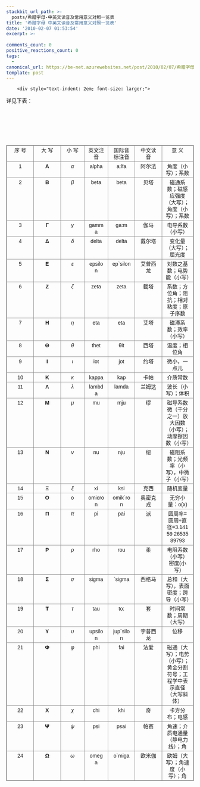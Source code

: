 ```yaml
---
stackbit_url_path: >-
  posts/希腊字母-中英文读音及常用意义对照一览表
title: '希腊字母 中英文读音及常用意义对照一览表'
date: '2010-02-07 01:53:54'
excerpt: >-
  
comments_count: 0
positive_reactions_count: 0
tags: 
  - 
canonical_url: https://be-net.azurewebsites.net/post/2010/02/07/希腊字母-中英文读音及常用意义对照一览表
template: post
---
```


        <div style="text-indent: 2em; font-size: larger;">
<p>详见下表：</p>
</div>
<div style="float: none; clear: both;">&nbsp;</div>
<div style="text-indent: 0;">
<p>&nbsp;</p>

<p>&nbsp;　</p>
<table class="editorTable" style="margin-top: 5px; margin-right: 0px; margin-bottom: 2px; margin-left: 0px; border-collapse: collapse; -webkit-border-horizontal-spacing: 0px; -webkit-border-vertical-spacing: 0px; word-wrap: break-word; word-break: break-all; border-top-width: 1px; border-right-width: 1px; border-bottom-width: 1px; border-left-width: 1px; border-top-style: solid; border-right-style: solid; border-bottom-style: solid; border-left-style: solid; border-top-color: rgb(136, 136, 136); border-right-color: rgb(136, 136, 136); border-bottom-color: rgb(136, 136, 136); border-left-color: rgb(136, 136, 136); ">
    <tbody>
        <tr>
            <td class="editorTd" style="font-family: Arial; font-size: 14px; line-height: 18px; padding-top: 3px; padding-right: 10px; padding-bottom: 3px; padding-left: 10px; vertical-align: top; border-top-width: 1px; border-right-width: 1px; border-bottom-width: 1px; border-left-width: 1px; border-top-style: solid; border-right-style: solid; border-bottom-style: solid; border-left-style: solid; border-top-color: rgb(136, 136, 136); border-right-color: rgb(136, 136, 136); border-bottom-color: rgb(136, 136, 136); border-left-color: rgb(136, 136, 136); border-collapse: collapse; width: 100px; text-align: center; ">序 号</td>
            <td class="editorTd" style="font-family: Arial; font-size: 14px; line-height: 18px; padding-top: 3px; padding-right: 10px; padding-bottom: 3px; padding-left: 10px; vertical-align: top; border-top-width: 1px; border-right-width: 1px; border-bottom-width: 1px; border-left-width: 1px; border-top-style: solid; border-right-style: solid; border-bottom-style: solid; border-left-style: solid; border-top-color: rgb(136, 136, 136); border-right-color: rgb(136, 136, 136); border-bottom-color: rgb(136, 136, 136); border-left-color: rgb(136, 136, 136); border-collapse: collapse; width: 100px; text-align: center; ">大 写</td>
            <td class="editorTd" style="font-family: Arial; font-size: 14px; line-height: 18px; padding-top: 3px; padding-right: 10px; padding-bottom: 3px; padding-left: 10px; vertical-align: top; border-top-width: 1px; border-right-width: 1px; border-bottom-width: 1px; border-left-width: 1px; border-top-style: solid; border-right-style: solid; border-bottom-style: solid; border-left-style: solid; border-top-color: rgb(136, 136, 136); border-right-color: rgb(136, 136, 136); border-bottom-color: rgb(136, 136, 136); border-left-color: rgb(136, 136, 136); border-collapse: collapse; width: 80px; text-align: center; ">小 写</td>
            <td class="editorTd" style="font-family: Arial; font-size: 14px; line-height: 18px; padding-top: 3px; padding-right: 10px; padding-bottom: 3px; padding-left: 10px; vertical-align: top; border-top-width: 1px; border-right-width: 1px; border-bottom-width: 1px; border-left-width: 1px; border-top-style: solid; border-right-style: solid; border-bottom-style: solid; border-left-style: solid; border-top-color: rgb(136, 136, 136); border-right-color: rgb(136, 136, 136); border-bottom-color: rgb(136, 136, 136); border-left-color: rgb(136, 136, 136); border-collapse: collapse; width: 80px; text-align: center; ">英文注音</td>
            <td class="editorTd" style="font-family: Arial; font-size: 14px; line-height: 18px; padding-top: 3px; padding-right: 10px; padding-bottom: 3px; padding-left: 10px; vertical-align: top; border-top-width: 1px; border-right-width: 1px; border-bottom-width: 1px; border-left-width: 1px; border-top-style: solid; border-right-style: solid; border-bottom-style: solid; border-left-style: solid; border-top-color: rgb(136, 136, 136); border-right-color: rgb(136, 136, 136); border-bottom-color: rgb(136, 136, 136); border-left-color: rgb(136, 136, 136); border-collapse: collapse; width: 100px; text-align: center; ">国际音标注音</td>
            <td class="editorTd" style="font-family: Arial; font-size: 14px; line-height: 18px; padding-top: 3px; padding-right: 10px; padding-bottom: 3px; padding-left: 10px; vertical-align: top; border-top-width: 1px; border-right-width: 1px; border-bottom-width: 1px; border-left-width: 1px; border-top-style: solid; border-right-style: solid; border-bottom-style: solid; border-left-style: solid; border-top-color: rgb(136, 136, 136); border-right-color: rgb(136, 136, 136); border-bottom-color: rgb(136, 136, 136); border-left-color: rgb(136, 136, 136); border-collapse: collapse; width: 100px; text-align: center; ">中文读音</td>
            <td class="editorTd" style="font-family: Arial; font-size: 14px; line-height: 18px; padding-top: 3px; padding-right: 10px; padding-bottom: 3px; padding-left: 10px; vertical-align: top; border-top-width: 1px; border-right-width: 1px; border-bottom-width: 1px; border-left-width: 1px; border-top-style: solid; border-right-style: solid; border-bottom-style: solid; border-left-style: solid; border-top-color: rgb(136, 136, 136); border-right-color: rgb(136, 136, 136); border-bottom-color: rgb(136, 136, 136); border-left-color: rgb(136, 136, 136); border-collapse: collapse; width: 100px; text-align: center; ">意 义</td>
        </tr>
        <tr>
            <td class="editorTd" style="font-family: Arial; font-size: 14px; line-height: 18px; padding-top: 3px; padding-right: 10px; padding-bottom: 3px; padding-left: 10px; vertical-align: top; border-top-width: 1px; border-right-width: 1px; border-bottom-width: 1px; border-left-width: 1px; border-top-style: solid; border-right-style: solid; border-bottom-style: solid; border-left-style: solid; border-top-color: rgb(136, 136, 136); border-right-color: rgb(136, 136, 136); border-bottom-color: rgb(136, 136, 136); border-left-color: rgb(136, 136, 136); border-collapse: collapse; width: 100px; text-align: center; ">1</td>
            <td class="editorTd" style="font-family: Arial; font-size: 14px; line-height: 18px; padding-top: 3px; padding-right: 10px; padding-bottom: 3px; padding-left: 10px; vertical-align: top; border-top-width: 1px; border-right-width: 1px; border-bottom-width: 1px; border-left-width: 1px; border-top-style: solid; border-right-style: solid; border-bottom-style: solid; border-left-style: solid; border-top-color: rgb(136, 136, 136); border-right-color: rgb(136, 136, 136); border-bottom-color: rgb(136, 136, 136); border-left-color: rgb(136, 136, 136); border-collapse: collapse; width: 100px; text-align: center; "><b>Α</b></td>
            <td class="editorTd" style="font-family: Arial; font-size: 14px; line-height: 18px; padding-top: 3px; padding-right: 10px; padding-bottom: 3px; padding-left: 10px; vertical-align: top; border-top-width: 1px; border-right-width: 1px; border-bottom-width: 1px; border-left-width: 1px; border-top-style: solid; border-right-style: solid; border-bottom-style: solid; border-left-style: solid; border-top-color: rgb(136, 136, 136); border-right-color: rgb(136, 136, 136); border-bottom-color: rgb(136, 136, 136); border-left-color: rgb(136, 136, 136); border-collapse: collapse; width: 80px; text-align: center; "><i>α</i></td>
            <td class="editorTd" style="font-family: Arial; font-size: 14px; line-height: 18px; padding-top: 3px; padding-right: 10px; padding-bottom: 3px; padding-left: 10px; vertical-align: top; border-top-width: 1px; border-right-width: 1px; border-bottom-width: 1px; border-left-width: 1px; border-top-style: solid; border-right-style: solid; border-bottom-style: solid; border-left-style: solid; border-top-color: rgb(136, 136, 136); border-right-color: rgb(136, 136, 136); border-bottom-color: rgb(136, 136, 136); border-left-color: rgb(136, 136, 136); border-collapse: collapse; width: 80px; text-align: center; ">alpha</td>
            <td class="editorTd" style="font-family: Arial; font-size: 14px; line-height: 18px; padding-top: 3px; padding-right: 10px; padding-bottom: 3px; padding-left: 10px; vertical-align: top; border-top-width: 1px; border-right-width: 1px; border-bottom-width: 1px; border-left-width: 1px; border-top-style: solid; border-right-style: solid; border-bottom-style: solid; border-left-style: solid; border-top-color: rgb(136, 136, 136); border-right-color: rgb(136, 136, 136); border-bottom-color: rgb(136, 136, 136); border-left-color: rgb(136, 136, 136); border-collapse: collapse; width: 100px; text-align: center; ">a:lfa</td>
            <td class="editorTd" style="font-family: Arial; font-size: 14px; line-height: 18px; padding-top: 3px; padding-right: 10px; padding-bottom: 3px; padding-left: 10px; vertical-align: top; border-top-width: 1px; border-right-width: 1px; border-bottom-width: 1px; border-left-width: 1px; border-top-style: solid; border-right-style: solid; border-bottom-style: solid; border-left-style: solid; border-top-color: rgb(136, 136, 136); border-right-color: rgb(136, 136, 136); border-bottom-color: rgb(136, 136, 136); border-left-color: rgb(136, 136, 136); border-collapse: collapse; width: 100px; text-align: center; ">阿尔法</td>
            <td class="editorTd" style="font-family: Arial; font-size: 14px; line-height: 18px; padding-top: 3px; padding-right: 10px; padding-bottom: 3px; padding-left: 10px; vertical-align: top; border-top-width: 1px; border-right-width: 1px; border-bottom-width: 1px; border-left-width: 1px; border-top-style: solid; border-right-style: solid; border-bottom-style: solid; border-left-style: solid; border-top-color: rgb(136, 136, 136); border-right-color: rgb(136, 136, 136); border-bottom-color: rgb(136, 136, 136); border-left-color: rgb(136, 136, 136); border-collapse: collapse; width: 100px; text-align: center; ">角度（小写）；系数</td>
        </tr>
        <tr>
            <td class="editorTd" style="font-family: Arial; font-size: 14px; line-height: 18px; padding-top: 3px; padding-right: 10px; padding-bottom: 3px; padding-left: 10px; vertical-align: top; border-top-width: 1px; border-right-width: 1px; border-bottom-width: 1px; border-left-width: 1px; border-top-style: solid; border-right-style: solid; border-bottom-style: solid; border-left-style: solid; border-top-color: rgb(136, 136, 136); border-right-color: rgb(136, 136, 136); border-bottom-color: rgb(136, 136, 136); border-left-color: rgb(136, 136, 136); border-collapse: collapse; width: 100px; text-align: center; ">2</td>
            <td class="editorTd" style="font-family: Arial; font-size: 14px; line-height: 18px; padding-top: 3px; padding-right: 10px; padding-bottom: 3px; padding-left: 10px; vertical-align: top; border-top-width: 1px; border-right-width: 1px; border-bottom-width: 1px; border-left-width: 1px; border-top-style: solid; border-right-style: solid; border-bottom-style: solid; border-left-style: solid; border-top-color: rgb(136, 136, 136); border-right-color: rgb(136, 136, 136); border-bottom-color: rgb(136, 136, 136); border-left-color: rgb(136, 136, 136); border-collapse: collapse; width: 100px; text-align: center; "><b>Β</b></td>
            <td class="editorTd" style="font-family: Arial; font-size: 14px; line-height: 18px; padding-top: 3px; padding-right: 10px; padding-bottom: 3px; padding-left: 10px; vertical-align: top; border-top-width: 1px; border-right-width: 1px; border-bottom-width: 1px; border-left-width: 1px; border-top-style: solid; border-right-style: solid; border-bottom-style: solid; border-left-style: solid; border-top-color: rgb(136, 136, 136); border-right-color: rgb(136, 136, 136); border-bottom-color: rgb(136, 136, 136); border-left-color: rgb(136, 136, 136); border-collapse: collapse; width: 80px; text-align: center; "><i>β</i></td>
            <td class="editorTd" style="font-family: Arial; font-size: 14px; line-height: 18px; padding-top: 3px; padding-right: 10px; padding-bottom: 3px; padding-left: 10px; vertical-align: top; border-top-width: 1px; border-right-width: 1px; border-bottom-width: 1px; border-left-width: 1px; border-top-style: solid; border-right-style: solid; border-bottom-style: solid; border-left-style: solid; border-top-color: rgb(136, 136, 136); border-right-color: rgb(136, 136, 136); border-bottom-color: rgb(136, 136, 136); border-left-color: rgb(136, 136, 136); border-collapse: collapse; width: 80px; text-align: center; ">beta</td>
            <td class="editorTd" style="font-family: Arial; font-size: 14px; line-height: 18px; padding-top: 3px; padding-right: 10px; padding-bottom: 3px; padding-left: 10px; vertical-align: top; border-top-width: 1px; border-right-width: 1px; border-bottom-width: 1px; border-left-width: 1px; border-top-style: solid; border-right-style: solid; border-bottom-style: solid; border-left-style: solid; border-top-color: rgb(136, 136, 136); border-right-color: rgb(136, 136, 136); border-bottom-color: rgb(136, 136, 136); border-left-color: rgb(136, 136, 136); border-collapse: collapse; width: 100px; text-align: center; ">beta</td>
            <td class="editorTd" style="font-family: Arial; font-size: 14px; line-height: 18px; padding-top: 3px; padding-right: 10px; padding-bottom: 3px; padding-left: 10px; vertical-align: top; border-top-width: 1px; border-right-width: 1px; border-bottom-width: 1px; border-left-width: 1px; border-top-style: solid; border-right-style: solid; border-bottom-style: solid; border-left-style: solid; border-top-color: rgb(136, 136, 136); border-right-color: rgb(136, 136, 136); border-bottom-color: rgb(136, 136, 136); border-left-color: rgb(136, 136, 136); border-collapse: collapse; width: 100px; text-align: center; ">贝塔</td>
            <td class="editorTd" style="font-family: Arial; font-size: 14px; line-height: 18px; padding-top: 3px; padding-right: 10px; padding-bottom: 3px; padding-left: 10px; vertical-align: top; border-top-width: 1px; border-right-width: 1px; border-bottom-width: 1px; border-left-width: 1px; border-top-style: solid; border-right-style: solid; border-bottom-style: solid; border-left-style: solid; border-top-color: rgb(136, 136, 136); border-right-color: rgb(136, 136, 136); border-bottom-color: rgb(136, 136, 136); border-left-color: rgb(136, 136, 136); border-collapse: collapse; width: 100px; text-align: center; ">磁通系数；磁感应强度（大写）；角度（小写）；系数</td>
        </tr>
        <tr>
            <td class="editorTd" style="font-family: Arial; font-size: 14px; line-height: 18px; padding-top: 3px; padding-right: 10px; padding-bottom: 3px; padding-left: 10px; vertical-align: top; border-top-width: 1px; border-right-width: 1px; border-bottom-width: 1px; border-left-width: 1px; border-top-style: solid; border-right-style: solid; border-bottom-style: solid; border-left-style: solid; border-top-color: rgb(136, 136, 136); border-right-color: rgb(136, 136, 136); border-bottom-color: rgb(136, 136, 136); border-left-color: rgb(136, 136, 136); border-collapse: collapse; width: 100px; text-align: center; ">3</td>
            <td class="editorTd" style="font-family: Arial; font-size: 14px; line-height: 18px; padding-top: 3px; padding-right: 10px; padding-bottom: 3px; padding-left: 10px; vertical-align: top; border-top-width: 1px; border-right-width: 1px; border-bottom-width: 1px; border-left-width: 1px; border-top-style: solid; border-right-style: solid; border-bottom-style: solid; border-left-style: solid; border-top-color: rgb(136, 136, 136); border-right-color: rgb(136, 136, 136); border-bottom-color: rgb(136, 136, 136); border-left-color: rgb(136, 136, 136); border-collapse: collapse; width: 100px; text-align: center; "><b>Γ</b></td>
            <td class="editorTd" style="font-family: Arial; font-size: 14px; line-height: 18px; padding-top: 3px; padding-right: 10px; padding-bottom: 3px; padding-left: 10px; vertical-align: top; border-top-width: 1px; border-right-width: 1px; border-bottom-width: 1px; border-left-width: 1px; border-top-style: solid; border-right-style: solid; border-bottom-style: solid; border-left-style: solid; border-top-color: rgb(136, 136, 136); border-right-color: rgb(136, 136, 136); border-bottom-color: rgb(136, 136, 136); border-left-color: rgb(136, 136, 136); border-collapse: collapse; width: 80px; text-align: center; "><i>γ</i></td>
            <td class="editorTd" style="font-family: Arial; font-size: 14px; line-height: 18px; padding-top: 3px; padding-right: 10px; padding-bottom: 3px; padding-left: 10px; vertical-align: top; border-top-width: 1px; border-right-width: 1px; border-bottom-width: 1px; border-left-width: 1px; border-top-style: solid; border-right-style: solid; border-bottom-style: solid; border-left-style: solid; border-top-color: rgb(136, 136, 136); border-right-color: rgb(136, 136, 136); border-bottom-color: rgb(136, 136, 136); border-left-color: rgb(136, 136, 136); border-collapse: collapse; width: 80px; text-align: center; ">gamma</td>
            <td class="editorTd" style="font-family: Arial; font-size: 14px; line-height: 18px; padding-top: 3px; padding-right: 10px; padding-bottom: 3px; padding-left: 10px; vertical-align: top; border-top-width: 1px; border-right-width: 1px; border-bottom-width: 1px; border-left-width: 1px; border-top-style: solid; border-right-style: solid; border-bottom-style: solid; border-left-style: solid; border-top-color: rgb(136, 136, 136); border-right-color: rgb(136, 136, 136); border-bottom-color: rgb(136, 136, 136); border-left-color: rgb(136, 136, 136); border-collapse: collapse; width: 100px; text-align: center; ">ga:m</td>
            <td class="editorTd" style="font-family: Arial; font-size: 14px; line-height: 18px; padding-top: 3px; padding-right: 10px; padding-bottom: 3px; padding-left: 10px; vertical-align: top; border-top-width: 1px; border-right-width: 1px; border-bottom-width: 1px; border-left-width: 1px; border-top-style: solid; border-right-style: solid; border-bottom-style: solid; border-left-style: solid; border-top-color: rgb(136, 136, 136); border-right-color: rgb(136, 136, 136); border-bottom-color: rgb(136, 136, 136); border-left-color: rgb(136, 136, 136); border-collapse: collapse; width: 100px; text-align: center; ">伽马</td>
            <td class="editorTd" style="font-family: Arial; font-size: 14px; line-height: 18px; padding-top: 3px; padding-right: 10px; padding-bottom: 3px; padding-left: 10px; vertical-align: top; border-top-width: 1px; border-right-width: 1px; border-bottom-width: 1px; border-left-width: 1px; border-top-style: solid; border-right-style: solid; border-bottom-style: solid; border-left-style: solid; border-top-color: rgb(136, 136, 136); border-right-color: rgb(136, 136, 136); border-bottom-color: rgb(136, 136, 136); border-left-color: rgb(136, 136, 136); border-collapse: collapse; width: 100px; text-align: center; ">电导系数（小写）</td>
        </tr>
        <tr>
            <td class="editorTd" style="font-family: Arial; font-size: 14px; line-height: 18px; padding-top: 3px; padding-right: 10px; padding-bottom: 3px; padding-left: 10px; vertical-align: top; border-top-width: 1px; border-right-width: 1px; border-bottom-width: 1px; border-left-width: 1px; border-top-style: solid; border-right-style: solid; border-bottom-style: solid; border-left-style: solid; border-top-color: rgb(136, 136, 136); border-right-color: rgb(136, 136, 136); border-bottom-color: rgb(136, 136, 136); border-left-color: rgb(136, 136, 136); border-collapse: collapse; width: 100px; text-align: center; ">4</td>
            <td class="editorTd" style="font-family: Arial; font-size: 14px; line-height: 18px; padding-top: 3px; padding-right: 10px; padding-bottom: 3px; padding-left: 10px; vertical-align: top; border-top-width: 1px; border-right-width: 1px; border-bottom-width: 1px; border-left-width: 1px; border-top-style: solid; border-right-style: solid; border-bottom-style: solid; border-left-style: solid; border-top-color: rgb(136, 136, 136); border-right-color: rgb(136, 136, 136); border-bottom-color: rgb(136, 136, 136); border-left-color: rgb(136, 136, 136); border-collapse: collapse; width: 100px; text-align: center; "><b>Δ</b></td>
            <td class="editorTd" style="font-family: Arial; font-size: 14px; line-height: 18px; padding-top: 3px; padding-right: 10px; padding-bottom: 3px; padding-left: 10px; vertical-align: top; border-top-width: 1px; border-right-width: 1px; border-bottom-width: 1px; border-left-width: 1px; border-top-style: solid; border-right-style: solid; border-bottom-style: solid; border-left-style: solid; border-top-color: rgb(136, 136, 136); border-right-color: rgb(136, 136, 136); border-bottom-color: rgb(136, 136, 136); border-left-color: rgb(136, 136, 136); border-collapse: collapse; width: 80px; text-align: center; "><i>δ</i></td>
            <td class="editorTd" style="font-family: Arial; font-size: 14px; line-height: 18px; padding-top: 3px; padding-right: 10px; padding-bottom: 3px; padding-left: 10px; vertical-align: top; border-top-width: 1px; border-right-width: 1px; border-bottom-width: 1px; border-left-width: 1px; border-top-style: solid; border-right-style: solid; border-bottom-style: solid; border-left-style: solid; border-top-color: rgb(136, 136, 136); border-right-color: rgb(136, 136, 136); border-bottom-color: rgb(136, 136, 136); border-left-color: rgb(136, 136, 136); border-collapse: collapse; width: 80px; text-align: center; ">delta</td>
            <td class="editorTd" style="font-family: Arial; font-size: 14px; line-height: 18px; padding-top: 3px; padding-right: 10px; padding-bottom: 3px; padding-left: 10px; vertical-align: top; border-top-width: 1px; border-right-width: 1px; border-bottom-width: 1px; border-left-width: 1px; border-top-style: solid; border-right-style: solid; border-bottom-style: solid; border-left-style: solid; border-top-color: rgb(136, 136, 136); border-right-color: rgb(136, 136, 136); border-bottom-color: rgb(136, 136, 136); border-left-color: rgb(136, 136, 136); border-collapse: collapse; width: 100px; text-align: center; ">delta</td>
            <td class="editorTd" style="font-family: Arial; font-size: 14px; line-height: 18px; padding-top: 3px; padding-right: 10px; padding-bottom: 3px; padding-left: 10px; vertical-align: top; border-top-width: 1px; border-right-width: 1px; border-bottom-width: 1px; border-left-width: 1px; border-top-style: solid; border-right-style: solid; border-bottom-style: solid; border-left-style: solid; border-top-color: rgb(136, 136, 136); border-right-color: rgb(136, 136, 136); border-bottom-color: rgb(136, 136, 136); border-left-color: rgb(136, 136, 136); border-collapse: collapse; width: 100px; text-align: center; ">戴尔塔</td>
            <td class="editorTd" style="font-family: Arial; font-size: 14px; line-height: 18px; padding-top: 3px; padding-right: 10px; padding-bottom: 3px; padding-left: 10px; vertical-align: top; border-top-width: 1px; border-right-width: 1px; border-bottom-width: 1px; border-left-width: 1px; border-top-style: solid; border-right-style: solid; border-bottom-style: solid; border-left-style: solid; border-top-color: rgb(136, 136, 136); border-right-color: rgb(136, 136, 136); border-bottom-color: rgb(136, 136, 136); border-left-color: rgb(136, 136, 136); border-collapse: collapse; width: 100px; text-align: center; ">变化量（大写）；屈光度</td>
        </tr>
        <tr>
            <td class="editorTd" style="font-family: Arial; font-size: 14px; line-height: 18px; padding-top: 3px; padding-right: 10px; padding-bottom: 3px; padding-left: 10px; vertical-align: top; border-top-width: 1px; border-right-width: 1px; border-bottom-width: 1px; border-left-width: 1px; border-top-style: solid; border-right-style: solid; border-bottom-style: solid; border-left-style: solid; border-top-color: rgb(136, 136, 136); border-right-color: rgb(136, 136, 136); border-bottom-color: rgb(136, 136, 136); border-left-color: rgb(136, 136, 136); border-collapse: collapse; width: 100px; text-align: center; ">5</td>
            <td class="editorTd" style="font-family: Arial; font-size: 14px; line-height: 18px; padding-top: 3px; padding-right: 10px; padding-bottom: 3px; padding-left: 10px; vertical-align: top; border-top-width: 1px; border-right-width: 1px; border-bottom-width: 1px; border-left-width: 1px; border-top-style: solid; border-right-style: solid; border-bottom-style: solid; border-left-style: solid; border-top-color: rgb(136, 136, 136); border-right-color: rgb(136, 136, 136); border-bottom-color: rgb(136, 136, 136); border-left-color: rgb(136, 136, 136); border-collapse: collapse; width: 100px; text-align: center; "><b>Ε</b></td>
            <td class="editorTd" style="font-family: Arial; font-size: 14px; line-height: 18px; padding-top: 3px; padding-right: 10px; padding-bottom: 3px; padding-left: 10px; vertical-align: top; border-top-width: 1px; border-right-width: 1px; border-bottom-width: 1px; border-left-width: 1px; border-top-style: solid; border-right-style: solid; border-bottom-style: solid; border-left-style: solid; border-top-color: rgb(136, 136, 136); border-right-color: rgb(136, 136, 136); border-bottom-color: rgb(136, 136, 136); border-left-color: rgb(136, 136, 136); border-collapse: collapse; width: 80px; text-align: center; "><i>ε</i></td>
            <td class="editorTd" style="font-family: Arial; font-size: 14px; line-height: 18px; padding-top: 3px; padding-right: 10px; padding-bottom: 3px; padding-left: 10px; vertical-align: top; border-top-width: 1px; border-right-width: 1px; border-bottom-width: 1px; border-left-width: 1px; border-top-style: solid; border-right-style: solid; border-bottom-style: solid; border-left-style: solid; border-top-color: rgb(136, 136, 136); border-right-color: rgb(136, 136, 136); border-bottom-color: rgb(136, 136, 136); border-left-color: rgb(136, 136, 136); border-collapse: collapse; width: 80px; text-align: center; ">epsilon</td>
            <td class="editorTd" style="font-family: Arial; font-size: 14px; line-height: 18px; padding-top: 3px; padding-right: 10px; padding-bottom: 3px; padding-left: 10px; vertical-align: top; border-top-width: 1px; border-right-width: 1px; border-bottom-width: 1px; border-left-width: 1px; border-top-style: solid; border-right-style: solid; border-bottom-style: solid; border-left-style: solid; border-top-color: rgb(136, 136, 136); border-right-color: rgb(136, 136, 136); border-bottom-color: rgb(136, 136, 136); border-left-color: rgb(136, 136, 136); border-collapse: collapse; width: 100px; text-align: center; ">ep`silon</td>
            <td class="editorTd" style="font-family: Arial; font-size: 14px; line-height: 18px; padding-top: 3px; padding-right: 10px; padding-bottom: 3px; padding-left: 10px; vertical-align: top; border-top-width: 1px; border-right-width: 1px; border-bottom-width: 1px; border-left-width: 1px; border-top-style: solid; border-right-style: solid; border-bottom-style: solid; border-left-style: solid; border-top-color: rgb(136, 136, 136); border-right-color: rgb(136, 136, 136); border-bottom-color: rgb(136, 136, 136); border-left-color: rgb(136, 136, 136); border-collapse: collapse; width: 100px; text-align: center; ">艾普西龙</td>
            <td class="editorTd" style="font-family: Arial; font-size: 14px; line-height: 18px; padding-top: 3px; padding-right: 10px; padding-bottom: 3px; padding-left: 10px; vertical-align: top; border-top-width: 1px; border-right-width: 1px; border-bottom-width: 1px; border-left-width: 1px; border-top-style: solid; border-right-style: solid; border-bottom-style: solid; border-left-style: solid; border-top-color: rgb(136, 136, 136); border-right-color: rgb(136, 136, 136); border-bottom-color: rgb(136, 136, 136); border-left-color: rgb(136, 136, 136); border-collapse: collapse; width: 100px; text-align: center; ">对数之基数；电势能（小写）</td>
        </tr>
        <tr>
            <td class="editorTd" style="font-family: Arial; font-size: 14px; line-height: 18px; padding-top: 3px; padding-right: 10px; padding-bottom: 3px; padding-left: 10px; vertical-align: top; border-top-width: 1px; border-right-width: 1px; border-bottom-width: 1px; border-left-width: 1px; border-top-style: solid; border-right-style: solid; border-bottom-style: solid; border-left-style: solid; border-top-color: rgb(136, 136, 136); border-right-color: rgb(136, 136, 136); border-bottom-color: rgb(136, 136, 136); border-left-color: rgb(136, 136, 136); border-collapse: collapse; width: 100px; text-align: center; ">6</td>
            <td class="editorTd" style="font-family: Arial; font-size: 14px; line-height: 18px; padding-top: 3px; padding-right: 10px; padding-bottom: 3px; padding-left: 10px; vertical-align: top; border-top-width: 1px; border-right-width: 1px; border-bottom-width: 1px; border-left-width: 1px; border-top-style: solid; border-right-style: solid; border-bottom-style: solid; border-left-style: solid; border-top-color: rgb(136, 136, 136); border-right-color: rgb(136, 136, 136); border-bottom-color: rgb(136, 136, 136); border-left-color: rgb(136, 136, 136); border-collapse: collapse; width: 100px; text-align: center; "><b>Ζ</b></td>
            <td class="editorTd" style="font-family: Arial; font-size: 14px; line-height: 18px; padding-top: 3px; padding-right: 10px; padding-bottom: 3px; padding-left: 10px; vertical-align: top; border-top-width: 1px; border-right-width: 1px; border-bottom-width: 1px; border-left-width: 1px; border-top-style: solid; border-right-style: solid; border-bottom-style: solid; border-left-style: solid; border-top-color: rgb(136, 136, 136); border-right-color: rgb(136, 136, 136); border-bottom-color: rgb(136, 136, 136); border-left-color: rgb(136, 136, 136); border-collapse: collapse; width: 80px; text-align: center; "><i>ζ</i></td>
            <td class="editorTd" style="font-family: Arial; font-size: 14px; line-height: 18px; padding-top: 3px; padding-right: 10px; padding-bottom: 3px; padding-left: 10px; vertical-align: top; border-top-width: 1px; border-right-width: 1px; border-bottom-width: 1px; border-left-width: 1px; border-top-style: solid; border-right-style: solid; border-bottom-style: solid; border-left-style: solid; border-top-color: rgb(136, 136, 136); border-right-color: rgb(136, 136, 136); border-bottom-color: rgb(136, 136, 136); border-left-color: rgb(136, 136, 136); border-collapse: collapse; width: 80px; text-align: center; ">zeta</td>
            <td class="editorTd" style="font-family: Arial; font-size: 14px; line-height: 18px; padding-top: 3px; padding-right: 10px; padding-bottom: 3px; padding-left: 10px; vertical-align: top; border-top-width: 1px; border-right-width: 1px; border-bottom-width: 1px; border-left-width: 1px; border-top-style: solid; border-right-style: solid; border-bottom-style: solid; border-left-style: solid; border-top-color: rgb(136, 136, 136); border-right-color: rgb(136, 136, 136); border-bottom-color: rgb(136, 136, 136); border-left-color: rgb(136, 136, 136); border-collapse: collapse; width: 100px; text-align: center; ">zeta</td>
            <td class="editorTd" style="font-family: Arial; font-size: 14px; line-height: 18px; padding-top: 3px; padding-right: 10px; padding-bottom: 3px; padding-left: 10px; vertical-align: top; border-top-width: 1px; border-right-width: 1px; border-bottom-width: 1px; border-left-width: 1px; border-top-style: solid; border-right-style: solid; border-bottom-style: solid; border-left-style: solid; border-top-color: rgb(136, 136, 136); border-right-color: rgb(136, 136, 136); border-bottom-color: rgb(136, 136, 136); border-left-color: rgb(136, 136, 136); border-collapse: collapse; width: 100px; text-align: center; ">截塔</td>
            <td class="editorTd" style="font-family: Arial; font-size: 14px; line-height: 18px; padding-top: 3px; padding-right: 10px; padding-bottom: 3px; padding-left: 10px; vertical-align: top; border-top-width: 1px; border-right-width: 1px; border-bottom-width: 1px; border-left-width: 1px; border-top-style: solid; border-right-style: solid; border-bottom-style: solid; border-left-style: solid; border-top-color: rgb(136, 136, 136); border-right-color: rgb(136, 136, 136); border-bottom-color: rgb(136, 136, 136); border-left-color: rgb(136, 136, 136); border-collapse: collapse; width: 100px; text-align: center; ">系数；方位角；阻抗；相对粘度；原子序数</td>
        </tr>
        <tr>
            <td class="editorTd" style="font-family: Arial; font-size: 14px; line-height: 18px; padding-top: 3px; padding-right: 10px; padding-bottom: 3px; padding-left: 10px; vertical-align: top; border-top-width: 1px; border-right-width: 1px; border-bottom-width: 1px; border-left-width: 1px; border-top-style: solid; border-right-style: solid; border-bottom-style: solid; border-left-style: solid; border-top-color: rgb(136, 136, 136); border-right-color: rgb(136, 136, 136); border-bottom-color: rgb(136, 136, 136); border-left-color: rgb(136, 136, 136); border-collapse: collapse; width: 100px; text-align: center; ">7</td>
            <td class="editorTd" style="font-family: Arial; font-size: 14px; line-height: 18px; padding-top: 3px; padding-right: 10px; padding-bottom: 3px; padding-left: 10px; vertical-align: top; border-top-width: 1px; border-right-width: 1px; border-bottom-width: 1px; border-left-width: 1px; border-top-style: solid; border-right-style: solid; border-bottom-style: solid; border-left-style: solid; border-top-color: rgb(136, 136, 136); border-right-color: rgb(136, 136, 136); border-bottom-color: rgb(136, 136, 136); border-left-color: rgb(136, 136, 136); border-collapse: collapse; width: 100px; text-align: center; "><b>Η</b></td>
            <td class="editorTd" style="font-family: Arial; font-size: 14px; line-height: 18px; padding-top: 3px; padding-right: 10px; padding-bottom: 3px; padding-left: 10px; vertical-align: top; border-top-width: 1px; border-right-width: 1px; border-bottom-width: 1px; border-left-width: 1px; border-top-style: solid; border-right-style: solid; border-bottom-style: solid; border-left-style: solid; border-top-color: rgb(136, 136, 136); border-right-color: rgb(136, 136, 136); border-bottom-color: rgb(136, 136, 136); border-left-color: rgb(136, 136, 136); border-collapse: collapse; width: 80px; text-align: center; "><i>η</i></td>
            <td class="editorTd" style="font-family: Arial; font-size: 14px; line-height: 18px; padding-top: 3px; padding-right: 10px; padding-bottom: 3px; padding-left: 10px; vertical-align: top; border-top-width: 1px; border-right-width: 1px; border-bottom-width: 1px; border-left-width: 1px; border-top-style: solid; border-right-style: solid; border-bottom-style: solid; border-left-style: solid; border-top-color: rgb(136, 136, 136); border-right-color: rgb(136, 136, 136); border-bottom-color: rgb(136, 136, 136); border-left-color: rgb(136, 136, 136); border-collapse: collapse; width: 80px; text-align: center; ">eta</td>
            <td class="editorTd" style="font-family: Arial; font-size: 14px; line-height: 18px; padding-top: 3px; padding-right: 10px; padding-bottom: 3px; padding-left: 10px; vertical-align: top; border-top-width: 1px; border-right-width: 1px; border-bottom-width: 1px; border-left-width: 1px; border-top-style: solid; border-right-style: solid; border-bottom-style: solid; border-left-style: solid; border-top-color: rgb(136, 136, 136); border-right-color: rgb(136, 136, 136); border-bottom-color: rgb(136, 136, 136); border-left-color: rgb(136, 136, 136); border-collapse: collapse; width: 100px; text-align: center; ">eta</td>
            <td class="editorTd" style="font-family: Arial; font-size: 14px; line-height: 18px; padding-top: 3px; padding-right: 10px; padding-bottom: 3px; padding-left: 10px; vertical-align: top; border-top-width: 1px; border-right-width: 1px; border-bottom-width: 1px; border-left-width: 1px; border-top-style: solid; border-right-style: solid; border-bottom-style: solid; border-left-style: solid; border-top-color: rgb(136, 136, 136); border-right-color: rgb(136, 136, 136); border-bottom-color: rgb(136, 136, 136); border-left-color: rgb(136, 136, 136); border-collapse: collapse; width: 100px; text-align: center; ">艾塔</td>
            <td class="editorTd" style="font-family: Arial; font-size: 14px; line-height: 18px; padding-top: 3px; padding-right: 10px; padding-bottom: 3px; padding-left: 10px; vertical-align: top; border-top-width: 1px; border-right-width: 1px; border-bottom-width: 1px; border-left-width: 1px; border-top-style: solid; border-right-style: solid; border-bottom-style: solid; border-left-style: solid; border-top-color: rgb(136, 136, 136); border-right-color: rgb(136, 136, 136); border-bottom-color: rgb(136, 136, 136); border-left-color: rgb(136, 136, 136); border-collapse: collapse; width: 100px; text-align: center; ">磁滞系数；效率（小写）</td>
        </tr>
        <tr>
            <td class="editorTd" style="font-family: Arial; font-size: 14px; line-height: 18px; padding-top: 3px; padding-right: 10px; padding-bottom: 3px; padding-left: 10px; vertical-align: top; border-top-width: 1px; border-right-width: 1px; border-bottom-width: 1px; border-left-width: 1px; border-top-style: solid; border-right-style: solid; border-bottom-style: solid; border-left-style: solid; border-top-color: rgb(136, 136, 136); border-right-color: rgb(136, 136, 136); border-bottom-color: rgb(136, 136, 136); border-left-color: rgb(136, 136, 136); border-collapse: collapse; width: 100px; text-align: center; ">8</td>
            <td class="editorTd" style="font-family: Arial; font-size: 14px; line-height: 18px; padding-top: 3px; padding-right: 10px; padding-bottom: 3px; padding-left: 10px; vertical-align: top; border-top-width: 1px; border-right-width: 1px; border-bottom-width: 1px; border-left-width: 1px; border-top-style: solid; border-right-style: solid; border-bottom-style: solid; border-left-style: solid; border-top-color: rgb(136, 136, 136); border-right-color: rgb(136, 136, 136); border-bottom-color: rgb(136, 136, 136); border-left-color: rgb(136, 136, 136); border-collapse: collapse; width: 100px; text-align: center; "><b>Θ</b></td>
            <td class="editorTd" style="font-family: Arial; font-size: 14px; line-height: 18px; padding-top: 3px; padding-right: 10px; padding-bottom: 3px; padding-left: 10px; vertical-align: top; border-top-width: 1px; border-right-width: 1px; border-bottom-width: 1px; border-left-width: 1px; border-top-style: solid; border-right-style: solid; border-bottom-style: solid; border-left-style: solid; border-top-color: rgb(136, 136, 136); border-right-color: rgb(136, 136, 136); border-bottom-color: rgb(136, 136, 136); border-left-color: rgb(136, 136, 136); border-collapse: collapse; width: 80px; text-align: center; "><i>θ</i></td>
            <td class="editorTd" style="font-family: Arial; font-size: 14px; line-height: 18px; padding-top: 3px; padding-right: 10px; padding-bottom: 3px; padding-left: 10px; vertical-align: top; border-top-width: 1px; border-right-width: 1px; border-bottom-width: 1px; border-left-width: 1px; border-top-style: solid; border-right-style: solid; border-bottom-style: solid; border-left-style: solid; border-top-color: rgb(136, 136, 136); border-right-color: rgb(136, 136, 136); border-bottom-color: rgb(136, 136, 136); border-left-color: rgb(136, 136, 136); border-collapse: collapse; width: 80px; text-align: center; ">thet</td>
            <td class="editorTd" style="font-family: Arial; font-size: 14px; line-height: 18px; padding-top: 3px; padding-right: 10px; padding-bottom: 3px; padding-left: 10px; vertical-align: top; border-top-width: 1px; border-right-width: 1px; border-bottom-width: 1px; border-left-width: 1px; border-top-style: solid; border-right-style: solid; border-bottom-style: solid; border-left-style: solid; border-top-color: rgb(136, 136, 136); border-right-color: rgb(136, 136, 136); border-bottom-color: rgb(136, 136, 136); border-left-color: rgb(136, 136, 136); border-collapse: collapse; width: 100px; text-align: center; ">θit</td>
            <td class="editorTd" style="font-family: Arial; font-size: 14px; line-height: 18px; padding-top: 3px; padding-right: 10px; padding-bottom: 3px; padding-left: 10px; vertical-align: top; border-top-width: 1px; border-right-width: 1px; border-bottom-width: 1px; border-left-width: 1px; border-top-style: solid; border-right-style: solid; border-bottom-style: solid; border-left-style: solid; border-top-color: rgb(136, 136, 136); border-right-color: rgb(136, 136, 136); border-bottom-color: rgb(136, 136, 136); border-left-color: rgb(136, 136, 136); border-collapse: collapse; width: 100px; text-align: center; ">西塔</td>
            <td class="editorTd" style="font-family: Arial; font-size: 14px; line-height: 18px; padding-top: 3px; padding-right: 10px; padding-bottom: 3px; padding-left: 10px; vertical-align: top; border-top-width: 1px; border-right-width: 1px; border-bottom-width: 1px; border-left-width: 1px; border-top-style: solid; border-right-style: solid; border-bottom-style: solid; border-left-style: solid; border-top-color: rgb(136, 136, 136); border-right-color: rgb(136, 136, 136); border-bottom-color: rgb(136, 136, 136); border-left-color: rgb(136, 136, 136); border-collapse: collapse; width: 100px; text-align: center; ">温度；相位角</td>
        </tr>
        <tr>
            <td class="editorTd" style="font-family: Arial; font-size: 14px; line-height: 18px; padding-top: 3px; padding-right: 10px; padding-bottom: 3px; padding-left: 10px; vertical-align: top; border-top-width: 1px; border-right-width: 1px; border-bottom-width: 1px; border-left-width: 1px; border-top-style: solid; border-right-style: solid; border-bottom-style: solid; border-left-style: solid; border-top-color: rgb(136, 136, 136); border-right-color: rgb(136, 136, 136); border-bottom-color: rgb(136, 136, 136); border-left-color: rgb(136, 136, 136); border-collapse: collapse; width: 100px; text-align: center; ">9</td>
            <td class="editorTd" style="font-family: Arial; font-size: 14px; line-height: 18px; padding-top: 3px; padding-right: 10px; padding-bottom: 3px; padding-left: 10px; vertical-align: top; border-top-width: 1px; border-right-width: 1px; border-bottom-width: 1px; border-left-width: 1px; border-top-style: solid; border-right-style: solid; border-bottom-style: solid; border-left-style: solid; border-top-color: rgb(136, 136, 136); border-right-color: rgb(136, 136, 136); border-bottom-color: rgb(136, 136, 136); border-left-color: rgb(136, 136, 136); border-collapse: collapse; width: 100px; text-align: center; "><b>Ι</b></td>
            <td class="editorTd" style="font-family: Arial; font-size: 14px; line-height: 18px; padding-top: 3px; padding-right: 10px; padding-bottom: 3px; padding-left: 10px; vertical-align: top; border-top-width: 1px; border-right-width: 1px; border-bottom-width: 1px; border-left-width: 1px; border-top-style: solid; border-right-style: solid; border-bottom-style: solid; border-left-style: solid; border-top-color: rgb(136, 136, 136); border-right-color: rgb(136, 136, 136); border-bottom-color: rgb(136, 136, 136); border-left-color: rgb(136, 136, 136); border-collapse: collapse; width: 80px; text-align: center; "><i>ι</i></td>
            <td class="editorTd" style="font-family: Arial; font-size: 14px; line-height: 18px; padding-top: 3px; padding-right: 10px; padding-bottom: 3px; padding-left: 10px; vertical-align: top; border-top-width: 1px; border-right-width: 1px; border-bottom-width: 1px; border-left-width: 1px; border-top-style: solid; border-right-style: solid; border-bottom-style: solid; border-left-style: solid; border-top-color: rgb(136, 136, 136); border-right-color: rgb(136, 136, 136); border-bottom-color: rgb(136, 136, 136); border-left-color: rgb(136, 136, 136); border-collapse: collapse; width: 80px; text-align: center; ">iot</td>
            <td class="editorTd" style="font-family: Arial; font-size: 14px; line-height: 18px; padding-top: 3px; padding-right: 10px; padding-bottom: 3px; padding-left: 10px; vertical-align: top; border-top-width: 1px; border-right-width: 1px; border-bottom-width: 1px; border-left-width: 1px; border-top-style: solid; border-right-style: solid; border-bottom-style: solid; border-left-style: solid; border-top-color: rgb(136, 136, 136); border-right-color: rgb(136, 136, 136); border-bottom-color: rgb(136, 136, 136); border-left-color: rgb(136, 136, 136); border-collapse: collapse; width: 100px; text-align: center; ">jot</td>
            <td class="editorTd" style="font-family: Arial; font-size: 14px; line-height: 18px; padding-top: 3px; padding-right: 10px; padding-bottom: 3px; padding-left: 10px; vertical-align: top; border-top-width: 1px; border-right-width: 1px; border-bottom-width: 1px; border-left-width: 1px; border-top-style: solid; border-right-style: solid; border-bottom-style: solid; border-left-style: solid; border-top-color: rgb(136, 136, 136); border-right-color: rgb(136, 136, 136); border-bottom-color: rgb(136, 136, 136); border-left-color: rgb(136, 136, 136); border-collapse: collapse; width: 100px; text-align: center; ">约塔</td>
            <td class="editorTd" style="font-family: Arial; font-size: 14px; line-height: 18px; padding-top: 3px; padding-right: 10px; padding-bottom: 3px; padding-left: 10px; vertical-align: top; border-top-width: 1px; border-right-width: 1px; border-bottom-width: 1px; border-left-width: 1px; border-top-style: solid; border-right-style: solid; border-bottom-style: solid; border-left-style: solid; border-top-color: rgb(136, 136, 136); border-right-color: rgb(136, 136, 136); border-bottom-color: rgb(136, 136, 136); border-left-color: rgb(136, 136, 136); border-collapse: collapse; width: 100px; text-align: center; ">微小，一点儿</td>
        </tr>
        <tr>
            <td class="editorTd" style="font-family: Arial; font-size: 14px; line-height: 18px; padding-top: 3px; padding-right: 10px; padding-bottom: 3px; padding-left: 10px; vertical-align: top; border-top-width: 1px; border-right-width: 1px; border-bottom-width: 1px; border-left-width: 1px; border-top-style: solid; border-right-style: solid; border-bottom-style: solid; border-left-style: solid; border-top-color: rgb(136, 136, 136); border-right-color: rgb(136, 136, 136); border-bottom-color: rgb(136, 136, 136); border-left-color: rgb(136, 136, 136); border-collapse: collapse; width: 100px; text-align: center; ">10</td>
            <td class="editorTd" style="font-family: Arial; font-size: 14px; line-height: 18px; padding-top: 3px; padding-right: 10px; padding-bottom: 3px; padding-left: 10px; vertical-align: top; border-top-width: 1px; border-right-width: 1px; border-bottom-width: 1px; border-left-width: 1px; border-top-style: solid; border-right-style: solid; border-bottom-style: solid; border-left-style: solid; border-top-color: rgb(136, 136, 136); border-right-color: rgb(136, 136, 136); border-bottom-color: rgb(136, 136, 136); border-left-color: rgb(136, 136, 136); border-collapse: collapse; width: 100px; text-align: center; "><b>Κ</b></td>
            <td class="editorTd" style="font-family: Arial; font-size: 14px; line-height: 18px; padding-top: 3px; padding-right: 10px; padding-bottom: 3px; padding-left: 10px; vertical-align: top; border-top-width: 1px; border-right-width: 1px; border-bottom-width: 1px; border-left-width: 1px; border-top-style: solid; border-right-style: solid; border-bottom-style: solid; border-left-style: solid; border-top-color: rgb(136, 136, 136); border-right-color: rgb(136, 136, 136); border-bottom-color: rgb(136, 136, 136); border-left-color: rgb(136, 136, 136); border-collapse: collapse; width: 80px; text-align: center; "><i>κ</i></td>
            <td class="editorTd" style="font-family: Arial; font-size: 14px; line-height: 18px; padding-top: 3px; padding-right: 10px; padding-bottom: 3px; padding-left: 10px; vertical-align: top; border-top-width: 1px; border-right-width: 1px; border-bottom-width: 1px; border-left-width: 1px; border-top-style: solid; border-right-style: solid; border-bottom-style: solid; border-left-style: solid; border-top-color: rgb(136, 136, 136); border-right-color: rgb(136, 136, 136); border-bottom-color: rgb(136, 136, 136); border-left-color: rgb(136, 136, 136); border-collapse: collapse; width: 80px; text-align: center; ">kappa</td>
            <td class="editorTd" style="font-family: Arial; font-size: 14px; line-height: 18px; padding-top: 3px; padding-right: 10px; padding-bottom: 3px; padding-left: 10px; vertical-align: top; border-top-width: 1px; border-right-width: 1px; border-bottom-width: 1px; border-left-width: 1px; border-top-style: solid; border-right-style: solid; border-bottom-style: solid; border-left-style: solid; border-top-color: rgb(136, 136, 136); border-right-color: rgb(136, 136, 136); border-bottom-color: rgb(136, 136, 136); border-left-color: rgb(136, 136, 136); border-collapse: collapse; width: 100px; text-align: center; ">kap</td>
            <td class="editorTd" style="font-family: Arial; font-size: 14px; line-height: 18px; padding-top: 3px; padding-right: 10px; padding-bottom: 3px; padding-left: 10px; vertical-align: top; border-top-width: 1px; border-right-width: 1px; border-bottom-width: 1px; border-left-width: 1px; border-top-style: solid; border-right-style: solid; border-bottom-style: solid; border-left-style: solid; border-top-color: rgb(136, 136, 136); border-right-color: rgb(136, 136, 136); border-bottom-color: rgb(136, 136, 136); border-left-color: rgb(136, 136, 136); border-collapse: collapse; width: 100px; text-align: center; ">卡帕</td>
            <td class="editorTd" style="font-family: Arial; font-size: 14px; line-height: 18px; padding-top: 3px; padding-right: 10px; padding-bottom: 3px; padding-left: 10px; vertical-align: top; border-top-width: 1px; border-right-width: 1px; border-bottom-width: 1px; border-left-width: 1px; border-top-style: solid; border-right-style: solid; border-bottom-style: solid; border-left-style: solid; border-top-color: rgb(136, 136, 136); border-right-color: rgb(136, 136, 136); border-bottom-color: rgb(136, 136, 136); border-left-color: rgb(136, 136, 136); border-collapse: collapse; width: 100px; text-align: center; ">介质常数</td>
        </tr>
        <tr>
            <td class="editorTd" style="font-family: Arial; font-size: 14px; line-height: 18px; padding-top: 3px; padding-right: 10px; padding-bottom: 3px; padding-left: 10px; vertical-align: top; border-top-width: 1px; border-right-width: 1px; border-bottom-width: 1px; border-left-width: 1px; border-top-style: solid; border-right-style: solid; border-bottom-style: solid; border-left-style: solid; border-top-color: rgb(136, 136, 136); border-right-color: rgb(136, 136, 136); border-bottom-color: rgb(136, 136, 136); border-left-color: rgb(136, 136, 136); border-collapse: collapse; width: 100px; text-align: center; ">11</td>
            <td class="editorTd" style="font-family: Arial; font-size: 14px; line-height: 18px; padding-top: 3px; padding-right: 10px; padding-bottom: 3px; padding-left: 10px; vertical-align: top; border-top-width: 1px; border-right-width: 1px; border-bottom-width: 1px; border-left-width: 1px; border-top-style: solid; border-right-style: solid; border-bottom-style: solid; border-left-style: solid; border-top-color: rgb(136, 136, 136); border-right-color: rgb(136, 136, 136); border-bottom-color: rgb(136, 136, 136); border-left-color: rgb(136, 136, 136); border-collapse: collapse; width: 100px; text-align: center; "><b>Λ</b></td>
            <td class="editorTd" style="font-family: Arial; font-size: 14px; line-height: 18px; padding-top: 3px; padding-right: 10px; padding-bottom: 3px; padding-left: 10px; vertical-align: top; border-top-width: 1px; border-right-width: 1px; border-bottom-width: 1px; border-left-width: 1px; border-top-style: solid; border-right-style: solid; border-bottom-style: solid; border-left-style: solid; border-top-color: rgb(136, 136, 136); border-right-color: rgb(136, 136, 136); border-bottom-color: rgb(136, 136, 136); border-left-color: rgb(136, 136, 136); border-collapse: collapse; width: 80px; text-align: center; "><i>λ</i></td>
            <td class="editorTd" style="font-family: Arial; font-size: 14px; line-height: 18px; padding-top: 3px; padding-right: 10px; padding-bottom: 3px; padding-left: 10px; vertical-align: top; border-top-width: 1px; border-right-width: 1px; border-bottom-width: 1px; border-left-width: 1px; border-top-style: solid; border-right-style: solid; border-bottom-style: solid; border-left-style: solid; border-top-color: rgb(136, 136, 136); border-right-color: rgb(136, 136, 136); border-bottom-color: rgb(136, 136, 136); border-left-color: rgb(136, 136, 136); border-collapse: collapse; width: 80px; text-align: center; ">lambda</td>
            <td class="editorTd" style="font-family: Arial; font-size: 14px; line-height: 18px; padding-top: 3px; padding-right: 10px; padding-bottom: 3px; padding-left: 10px; vertical-align: top; border-top-width: 1px; border-right-width: 1px; border-bottom-width: 1px; border-left-width: 1px; border-top-style: solid; border-right-style: solid; border-bottom-style: solid; border-left-style: solid; border-top-color: rgb(136, 136, 136); border-right-color: rgb(136, 136, 136); border-bottom-color: rgb(136, 136, 136); border-left-color: rgb(136, 136, 136); border-collapse: collapse; width: 100px; text-align: center; ">lamda</td>
            <td class="editorTd" style="font-family: Arial; font-size: 14px; line-height: 18px; padding-top: 3px; padding-right: 10px; padding-bottom: 3px; padding-left: 10px; vertical-align: top; border-top-width: 1px; border-right-width: 1px; border-bottom-width: 1px; border-left-width: 1px; border-top-style: solid; border-right-style: solid; border-bottom-style: solid; border-left-style: solid; border-top-color: rgb(136, 136, 136); border-right-color: rgb(136, 136, 136); border-bottom-color: rgb(136, 136, 136); border-left-color: rgb(136, 136, 136); border-collapse: collapse; width: 100px; text-align: center; ">兰姆达</td>
            <td class="editorTd" style="font-family: Arial; font-size: 14px; line-height: 18px; padding-top: 3px; padding-right: 10px; padding-bottom: 3px; padding-left: 10px; vertical-align: top; border-top-width: 1px; border-right-width: 1px; border-bottom-width: 1px; border-left-width: 1px; border-top-style: solid; border-right-style: solid; border-bottom-style: solid; border-left-style: solid; border-top-color: rgb(136, 136, 136); border-right-color: rgb(136, 136, 136); border-bottom-color: rgb(136, 136, 136); border-left-color: rgb(136, 136, 136); border-collapse: collapse; width: 100px; text-align: center; ">波长（小写）；体积</td>
        </tr>
        <tr>
            <td class="editorTd" style="font-family: Arial; font-size: 14px; line-height: 18px; padding-top: 3px; padding-right: 10px; padding-bottom: 3px; padding-left: 10px; vertical-align: top; border-top-width: 1px; border-right-width: 1px; border-bottom-width: 1px; border-left-width: 1px; border-top-style: solid; border-right-style: solid; border-bottom-style: solid; border-left-style: solid; border-top-color: rgb(136, 136, 136); border-right-color: rgb(136, 136, 136); border-bottom-color: rgb(136, 136, 136); border-left-color: rgb(136, 136, 136); border-collapse: collapse; width: 100px; text-align: center; ">12</td>
            <td class="editorTd" style="font-family: Arial; font-size: 14px; line-height: 18px; padding-top: 3px; padding-right: 10px; padding-bottom: 3px; padding-left: 10px; vertical-align: top; border-top-width: 1px; border-right-width: 1px; border-bottom-width: 1px; border-left-width: 1px; border-top-style: solid; border-right-style: solid; border-bottom-style: solid; border-left-style: solid; border-top-color: rgb(136, 136, 136); border-right-color: rgb(136, 136, 136); border-bottom-color: rgb(136, 136, 136); border-left-color: rgb(136, 136, 136); border-collapse: collapse; width: 100px; text-align: center; "><b>Μ</b></td>
            <td class="editorTd" style="font-family: Arial; font-size: 14px; line-height: 18px; padding-top: 3px; padding-right: 10px; padding-bottom: 3px; padding-left: 10px; vertical-align: top; border-top-width: 1px; border-right-width: 1px; border-bottom-width: 1px; border-left-width: 1px; border-top-style: solid; border-right-style: solid; border-bottom-style: solid; border-left-style: solid; border-top-color: rgb(136, 136, 136); border-right-color: rgb(136, 136, 136); border-bottom-color: rgb(136, 136, 136); border-left-color: rgb(136, 136, 136); border-collapse: collapse; width: 80px; text-align: center; "><i>μ</i></td>
            <td class="editorTd" style="font-family: Arial; font-size: 14px; line-height: 18px; padding-top: 3px; padding-right: 10px; padding-bottom: 3px; padding-left: 10px; vertical-align: top; border-top-width: 1px; border-right-width: 1px; border-bottom-width: 1px; border-left-width: 1px; border-top-style: solid; border-right-style: solid; border-bottom-style: solid; border-left-style: solid; border-top-color: rgb(136, 136, 136); border-right-color: rgb(136, 136, 136); border-bottom-color: rgb(136, 136, 136); border-left-color: rgb(136, 136, 136); border-collapse: collapse; width: 80px; text-align: center; ">mu</td>
            <td class="editorTd" style="font-family: Arial; font-size: 14px; line-height: 18px; padding-top: 3px; padding-right: 10px; padding-bottom: 3px; padding-left: 10px; vertical-align: top; border-top-width: 1px; border-right-width: 1px; border-bottom-width: 1px; border-left-width: 1px; border-top-style: solid; border-right-style: solid; border-bottom-style: solid; border-left-style: solid; border-top-color: rgb(136, 136, 136); border-right-color: rgb(136, 136, 136); border-bottom-color: rgb(136, 136, 136); border-left-color: rgb(136, 136, 136); border-collapse: collapse; width: 100px; text-align: center; ">mju</td>
            <td class="editorTd" style="font-family: Arial; font-size: 14px; line-height: 18px; padding-top: 3px; padding-right: 10px; padding-bottom: 3px; padding-left: 10px; vertical-align: top; border-top-width: 1px; border-right-width: 1px; border-bottom-width: 1px; border-left-width: 1px; border-top-style: solid; border-right-style: solid; border-bottom-style: solid; border-left-style: solid; border-top-color: rgb(136, 136, 136); border-right-color: rgb(136, 136, 136); border-bottom-color: rgb(136, 136, 136); border-left-color: rgb(136, 136, 136); border-collapse: collapse; width: 100px; text-align: center; ">缪</td>
            <td class="editorTd" style="font-family: Arial; font-size: 14px; line-height: 18px; padding-top: 3px; padding-right: 10px; padding-bottom: 3px; padding-left: 10px; vertical-align: top; border-top-width: 1px; border-right-width: 1px; border-bottom-width: 1px; border-left-width: 1px; border-top-style: solid; border-right-style: solid; border-bottom-style: solid; border-left-style: solid; border-top-color: rgb(136, 136, 136); border-right-color: rgb(136, 136, 136); border-bottom-color: rgb(136, 136, 136); border-left-color: rgb(136, 136, 136); border-collapse: collapse; width: 100px; text-align: center; ">磁导系数微（千分之一）放大因数（小写）；动摩擦因数（小写）</td>
        </tr>
        <tr>
            <td class="editorTd" style="font-family: Arial; font-size: 14px; line-height: 18px; padding-top: 3px; padding-right: 10px; padding-bottom: 3px; padding-left: 10px; vertical-align: top; border-top-width: 1px; border-right-width: 1px; border-bottom-width: 1px; border-left-width: 1px; border-top-style: solid; border-right-style: solid; border-bottom-style: solid; border-left-style: solid; border-top-color: rgb(136, 136, 136); border-right-color: rgb(136, 136, 136); border-bottom-color: rgb(136, 136, 136); border-left-color: rgb(136, 136, 136); border-collapse: collapse; width: 100px; text-align: center; ">13</td>
            <td class="editorTd" style="font-family: Arial; font-size: 14px; line-height: 18px; padding-top: 3px; padding-right: 10px; padding-bottom: 3px; padding-left: 10px; vertical-align: top; border-top-width: 1px; border-right-width: 1px; border-bottom-width: 1px; border-left-width: 1px; border-top-style: solid; border-right-style: solid; border-bottom-style: solid; border-left-style: solid; border-top-color: rgb(136, 136, 136); border-right-color: rgb(136, 136, 136); border-bottom-color: rgb(136, 136, 136); border-left-color: rgb(136, 136, 136); border-collapse: collapse; width: 100px; text-align: center; "><b>Ν</b></td>
            <td class="editorTd" style="font-family: Arial; font-size: 14px; line-height: 18px; padding-top: 3px; padding-right: 10px; padding-bottom: 3px; padding-left: 10px; vertical-align: top; border-top-width: 1px; border-right-width: 1px; border-bottom-width: 1px; border-left-width: 1px; border-top-style: solid; border-right-style: solid; border-bottom-style: solid; border-left-style: solid; border-top-color: rgb(136, 136, 136); border-right-color: rgb(136, 136, 136); border-bottom-color: rgb(136, 136, 136); border-left-color: rgb(136, 136, 136); border-collapse: collapse; width: 80px; text-align: center; "><i>ν</i></td>
            <td class="editorTd" style="font-family: Arial; font-size: 14px; line-height: 18px; padding-top: 3px; padding-right: 10px; padding-bottom: 3px; padding-left: 10px; vertical-align: top; border-top-width: 1px; border-right-width: 1px; border-bottom-width: 1px; border-left-width: 1px; border-top-style: solid; border-right-style: solid; border-bottom-style: solid; border-left-style: solid; border-top-color: rgb(136, 136, 136); border-right-color: rgb(136, 136, 136); border-bottom-color: rgb(136, 136, 136); border-left-color: rgb(136, 136, 136); border-collapse: collapse; width: 80px; text-align: center; ">nu</td>
            <td class="editorTd" style="font-family: Arial; font-size: 14px; line-height: 18px; padding-top: 3px; padding-right: 10px; padding-bottom: 3px; padding-left: 10px; vertical-align: top; border-top-width: 1px; border-right-width: 1px; border-bottom-width: 1px; border-left-width: 1px; border-top-style: solid; border-right-style: solid; border-bottom-style: solid; border-left-style: solid; border-top-color: rgb(136, 136, 136); border-right-color: rgb(136, 136, 136); border-bottom-color: rgb(136, 136, 136); border-left-color: rgb(136, 136, 136); border-collapse: collapse; width: 100px; text-align: center; ">nju</td>
            <td class="editorTd" style="font-family: Arial; font-size: 14px; line-height: 18px; padding-top: 3px; padding-right: 10px; padding-bottom: 3px; padding-left: 10px; vertical-align: top; border-top-width: 1px; border-right-width: 1px; border-bottom-width: 1px; border-left-width: 1px; border-top-style: solid; border-right-style: solid; border-bottom-style: solid; border-left-style: solid; border-top-color: rgb(136, 136, 136); border-right-color: rgb(136, 136, 136); border-bottom-color: rgb(136, 136, 136); border-left-color: rgb(136, 136, 136); border-collapse: collapse; width: 100px; text-align: center; ">纽</td>
            <td class="editorTd" style="font-family: Arial; font-size: 14px; line-height: 18px; padding-top: 3px; padding-right: 10px; padding-bottom: 3px; padding-left: 10px; vertical-align: top; border-top-width: 1px; border-right-width: 1px; border-bottom-width: 1px; border-left-width: 1px; border-top-style: solid; border-right-style: solid; border-bottom-style: solid; border-left-style: solid; border-top-color: rgb(136, 136, 136); border-right-color: rgb(136, 136, 136); border-bottom-color: rgb(136, 136, 136); border-left-color: rgb(136, 136, 136); border-collapse: collapse; width: 100px; text-align: center; ">磁阻系数；光频率（小写），中微子（小写）</td>
        </tr>
        <tr>
            <td class="editorTd" style="font-family: Arial; font-size: 14px; line-height: 18px; padding-top: 3px; padding-right: 10px; padding-bottom: 3px; padding-left: 10px; vertical-align: top; border-top-width: 1px; border-right-width: 1px; border-bottom-width: 1px; border-left-width: 1px; border-top-style: solid; border-right-style: solid; border-bottom-style: solid; border-left-style: solid; border-top-color: rgb(136, 136, 136); border-right-color: rgb(136, 136, 136); border-bottom-color: rgb(136, 136, 136); border-left-color: rgb(136, 136, 136); border-collapse: collapse; width: 100px; text-align: center; ">14</td>
            <td class="editorTd" style="font-family: Arial; font-size: 14px; line-height: 18px; padding-top: 3px; padding-right: 10px; padding-bottom: 3px; padding-left: 10px; vertical-align: top; border-top-width: 1px; border-right-width: 1px; border-bottom-width: 1px; border-left-width: 1px; border-top-style: solid; border-right-style: solid; border-bottom-style: solid; border-left-style: solid; border-top-color: rgb(136, 136, 136); border-right-color: rgb(136, 136, 136); border-bottom-color: rgb(136, 136, 136); border-left-color: rgb(136, 136, 136); border-collapse: collapse; width: 100px; text-align: center; "><b>Ξ</b></td>
            <td class="editorTd" style="font-family: Arial; font-size: 14px; line-height: 18px; padding-top: 3px; padding-right: 10px; padding-bottom: 3px; padding-left: 10px; vertical-align: top; border-top-width: 1px; border-right-width: 1px; border-bottom-width: 1px; border-left-width: 1px; border-top-style: solid; border-right-style: solid; border-bottom-style: solid; border-left-style: solid; border-top-color: rgb(136, 136, 136); border-right-color: rgb(136, 136, 136); border-bottom-color: rgb(136, 136, 136); border-left-color: rgb(136, 136, 136); border-collapse: collapse; width: 80px; text-align: center; "><i>ξ</i></td>
            <td class="editorTd" style="font-family: Arial; font-size: 14px; line-height: 18px; padding-top: 3px; padding-right: 10px; padding-bottom: 3px; padding-left: 10px; vertical-align: top; border-top-width: 1px; border-right-width: 1px; border-bottom-width: 1px; border-left-width: 1px; border-top-style: solid; border-right-style: solid; border-bottom-style: solid; border-left-style: solid; border-top-color: rgb(136, 136, 136); border-right-color: rgb(136, 136, 136); border-bottom-color: rgb(136, 136, 136); border-left-color: rgb(136, 136, 136); border-collapse: collapse; width: 80px; text-align: center; ">xi</td>
            <td class="editorTd" style="font-family: Arial; font-size: 14px; line-height: 18px; padding-top: 3px; padding-right: 10px; padding-bottom: 3px; padding-left: 10px; vertical-align: top; border-top-width: 1px; border-right-width: 1px; border-bottom-width: 1px; border-left-width: 1px; border-top-style: solid; border-right-style: solid; border-bottom-style: solid; border-left-style: solid; border-top-color: rgb(136, 136, 136); border-right-color: rgb(136, 136, 136); border-bottom-color: rgb(136, 136, 136); border-left-color: rgb(136, 136, 136); border-collapse: collapse; width: 100px; text-align: center; ">ksi</td>
            <td class="editorTd" style="font-family: Arial; font-size: 14px; line-height: 18px; padding-top: 3px; padding-right: 10px; padding-bottom: 3px; padding-left: 10px; vertical-align: top; border-top-width: 1px; border-right-width: 1px; border-bottom-width: 1px; border-left-width: 1px; border-top-style: solid; border-right-style: solid; border-bottom-style: solid; border-left-style: solid; border-top-color: rgb(136, 136, 136); border-right-color: rgb(136, 136, 136); border-bottom-color: rgb(136, 136, 136); border-left-color: rgb(136, 136, 136); border-collapse: collapse; width: 100px; text-align: center; ">克西</td>
            <td class="editorTd" style="font-family: Arial; font-size: 14px; line-height: 18px; padding-top: 3px; padding-right: 10px; padding-bottom: 3px; padding-left: 10px; vertical-align: top; border-top-width: 1px; border-right-width: 1px; border-bottom-width: 1px; border-left-width: 1px; border-top-style: solid; border-right-style: solid; border-bottom-style: solid; border-left-style: solid; border-top-color: rgb(136, 136, 136); border-right-color: rgb(136, 136, 136); border-bottom-color: rgb(136, 136, 136); border-left-color: rgb(136, 136, 136); border-collapse: collapse; width: 100px; text-align: center; ">随机变量</td>
        </tr>
        <tr>
            <td class="editorTd" style="font-family: Arial; font-size: 14px; line-height: 18px; padding-top: 3px; padding-right: 10px; padding-bottom: 3px; padding-left: 10px; vertical-align: top; border-top-width: 1px; border-right-width: 1px; border-bottom-width: 1px; border-left-width: 1px; border-top-style: solid; border-right-style: solid; border-bottom-style: solid; border-left-style: solid; border-top-color: rgb(136, 136, 136); border-right-color: rgb(136, 136, 136); border-bottom-color: rgb(136, 136, 136); border-left-color: rgb(136, 136, 136); border-collapse: collapse; width: 100px; text-align: center; ">15</td>
            <td class="editorTd" style="font-family: Arial; font-size: 14px; line-height: 18px; padding-top: 3px; padding-right: 10px; padding-bottom: 3px; padding-left: 10px; vertical-align: top; border-top-width: 1px; border-right-width: 1px; border-bottom-width: 1px; border-left-width: 1px; border-top-style: solid; border-right-style: solid; border-bottom-style: solid; border-left-style: solid; border-top-color: rgb(136, 136, 136); border-right-color: rgb(136, 136, 136); border-bottom-color: rgb(136, 136, 136); border-left-color: rgb(136, 136, 136); border-collapse: collapse; width: 100px; text-align: center; "><b>Ο</b></td>
            <td class="editorTd" style="font-family: Arial; font-size: 14px; line-height: 18px; padding-top: 3px; padding-right: 10px; padding-bottom: 3px; padding-left: 10px; vertical-align: top; border-top-width: 1px; border-right-width: 1px; border-bottom-width: 1px; border-left-width: 1px; border-top-style: solid; border-right-style: solid; border-bottom-style: solid; border-left-style: solid; border-top-color: rgb(136, 136, 136); border-right-color: rgb(136, 136, 136); border-bottom-color: rgb(136, 136, 136); border-left-color: rgb(136, 136, 136); border-collapse: collapse; width: 80px; text-align: center; ">ο</td>
            <td class="editorTd" style="font-family: Arial; font-size: 14px; line-height: 18px; padding-top: 3px; padding-right: 10px; padding-bottom: 3px; padding-left: 10px; vertical-align: top; border-top-width: 1px; border-right-width: 1px; border-bottom-width: 1px; border-left-width: 1px; border-top-style: solid; border-right-style: solid; border-bottom-style: solid; border-left-style: solid; border-top-color: rgb(136, 136, 136); border-right-color: rgb(136, 136, 136); border-bottom-color: rgb(136, 136, 136); border-left-color: rgb(136, 136, 136); border-collapse: collapse; width: 80px; text-align: center; ">omicron</td>
            <td class="editorTd" style="font-family: Arial; font-size: 14px; line-height: 18px; padding-top: 3px; padding-right: 10px; padding-bottom: 3px; padding-left: 10px; vertical-align: top; border-top-width: 1px; border-right-width: 1px; border-bottom-width: 1px; border-left-width: 1px; border-top-style: solid; border-right-style: solid; border-bottom-style: solid; border-left-style: solid; border-top-color: rgb(136, 136, 136); border-right-color: rgb(136, 136, 136); border-bottom-color: rgb(136, 136, 136); border-left-color: rgb(136, 136, 136); border-collapse: collapse; width: 100px; text-align: center; ">omik`ron</td>
            <td class="editorTd" style="font-family: Arial; font-size: 14px; line-height: 18px; padding-top: 3px; padding-right: 10px; padding-bottom: 3px; padding-left: 10px; vertical-align: top; border-top-width: 1px; border-right-width: 1px; border-bottom-width: 1px; border-left-width: 1px; border-top-style: solid; border-right-style: solid; border-bottom-style: solid; border-left-style: solid; border-top-color: rgb(136, 136, 136); border-right-color: rgb(136, 136, 136); border-bottom-color: rgb(136, 136, 136); border-left-color: rgb(136, 136, 136); border-collapse: collapse; width: 100px; text-align: center; ">奥密克戎</td>
            <td class="editorTd" style="font-family: Arial; font-size: 14px; line-height: 18px; padding-top: 3px; padding-right: 10px; padding-bottom: 3px; padding-left: 10px; vertical-align: top; border-top-width: 1px; border-right-width: 1px; border-bottom-width: 1px; border-left-width: 1px; border-top-style: solid; border-right-style: solid; border-bottom-style: solid; border-left-style: solid; border-top-color: rgb(136, 136, 136); border-right-color: rgb(136, 136, 136); border-bottom-color: rgb(136, 136, 136); border-left-color: rgb(136, 136, 136); border-collapse: collapse; width: 100px; text-align: center; ">无穷小量：ο(x)</td>
        </tr>
        <tr>
            <td class="editorTd" style="font-family: Arial; font-size: 14px; line-height: 18px; padding-top: 3px; padding-right: 10px; padding-bottom: 3px; padding-left: 10px; vertical-align: top; border-top-width: 1px; border-right-width: 1px; border-bottom-width: 1px; border-left-width: 1px; border-top-style: solid; border-right-style: solid; border-bottom-style: solid; border-left-style: solid; border-top-color: rgb(136, 136, 136); border-right-color: rgb(136, 136, 136); border-bottom-color: rgb(136, 136, 136); border-left-color: rgb(136, 136, 136); border-collapse: collapse; width: 100px; text-align: center; ">16</td>
            <td class="editorTd" style="font-family: Arial; font-size: 14px; line-height: 18px; padding-top: 3px; padding-right: 10px; padding-bottom: 3px; padding-left: 10px; vertical-align: top; border-top-width: 1px; border-right-width: 1px; border-bottom-width: 1px; border-left-width: 1px; border-top-style: solid; border-right-style: solid; border-bottom-style: solid; border-left-style: solid; border-top-color: rgb(136, 136, 136); border-right-color: rgb(136, 136, 136); border-bottom-color: rgb(136, 136, 136); border-left-color: rgb(136, 136, 136); border-collapse: collapse; width: 100px; text-align: center; "><b>Π</b></td>
            <td class="editorTd" style="font-family: Arial; font-size: 14px; line-height: 18px; padding-top: 3px; padding-right: 10px; padding-bottom: 3px; padding-left: 10px; vertical-align: top; border-top-width: 1px; border-right-width: 1px; border-bottom-width: 1px; border-left-width: 1px; border-top-style: solid; border-right-style: solid; border-bottom-style: solid; border-left-style: solid; border-top-color: rgb(136, 136, 136); border-right-color: rgb(136, 136, 136); border-bottom-color: rgb(136, 136, 136); border-left-color: rgb(136, 136, 136); border-collapse: collapse; width: 80px; text-align: center; "><i>π</i></td>
            <td class="editorTd" style="font-family: Arial; font-size: 14px; line-height: 18px; padding-top: 3px; padding-right: 10px; padding-bottom: 3px; padding-left: 10px; vertical-align: top; border-top-width: 1px; border-right-width: 1px; border-bottom-width: 1px; border-left-width: 1px; border-top-style: solid; border-right-style: solid; border-bottom-style: solid; border-left-style: solid; border-top-color: rgb(136, 136, 136); border-right-color: rgb(136, 136, 136); border-bottom-color: rgb(136, 136, 136); border-left-color: rgb(136, 136, 136); border-collapse: collapse; width: 80px; text-align: center; ">pi</td>
            <td class="editorTd" style="font-family: Arial; font-size: 14px; line-height: 18px; padding-top: 3px; padding-right: 10px; padding-bottom: 3px; padding-left: 10px; vertical-align: top; border-top-width: 1px; border-right-width: 1px; border-bottom-width: 1px; border-left-width: 1px; border-top-style: solid; border-right-style: solid; border-bottom-style: solid; border-left-style: solid; border-top-color: rgb(136, 136, 136); border-right-color: rgb(136, 136, 136); border-bottom-color: rgb(136, 136, 136); border-left-color: rgb(136, 136, 136); border-collapse: collapse; width: 100px; text-align: center; ">pai</td>
            <td class="editorTd" style="font-family: Arial; font-size: 14px; line-height: 18px; padding-top: 3px; padding-right: 10px; padding-bottom: 3px; padding-left: 10px; vertical-align: top; border-top-width: 1px; border-right-width: 1px; border-bottom-width: 1px; border-left-width: 1px; border-top-style: solid; border-right-style: solid; border-bottom-style: solid; border-left-style: solid; border-top-color: rgb(136, 136, 136); border-right-color: rgb(136, 136, 136); border-bottom-color: rgb(136, 136, 136); border-left-color: rgb(136, 136, 136); border-collapse: collapse; width: 100px; text-align: center; ">派</td>
            <td class="editorTd" style="font-family: Arial; font-size: 14px; line-height: 18px; padding-top: 3px; padding-right: 10px; padding-bottom: 3px; padding-left: 10px; vertical-align: top; border-top-width: 1px; border-right-width: 1px; border-bottom-width: 1px; border-left-width: 1px; border-top-style: solid; border-right-style: solid; border-bottom-style: solid; border-left-style: solid; border-top-color: rgb(136, 136, 136); border-right-color: rgb(136, 136, 136); border-bottom-color: rgb(136, 136, 136); border-left-color: rgb(136, 136, 136); border-collapse: collapse; width: 100px; text-align: center; ">圆周率=圆周÷直径=3.14159 2653589793</td>
        </tr>
        <tr>
            <td class="editorTd" style="font-family: Arial; font-size: 14px; line-height: 18px; padding-top: 3px; padding-right: 10px; padding-bottom: 3px; padding-left: 10px; vertical-align: top; border-top-width: 1px; border-right-width: 1px; border-bottom-width: 1px; border-left-width: 1px; border-top-style: solid; border-right-style: solid; border-bottom-style: solid; border-left-style: solid; border-top-color: rgb(136, 136, 136); border-right-color: rgb(136, 136, 136); border-bottom-color: rgb(136, 136, 136); border-left-color: rgb(136, 136, 136); border-collapse: collapse; width: 100px; text-align: center; ">17</td>
            <td class="editorTd" style="font-family: Arial; font-size: 14px; line-height: 18px; padding-top: 3px; padding-right: 10px; padding-bottom: 3px; padding-left: 10px; vertical-align: top; border-top-width: 1px; border-right-width: 1px; border-bottom-width: 1px; border-left-width: 1px; border-top-style: solid; border-right-style: solid; border-bottom-style: solid; border-left-style: solid; border-top-color: rgb(136, 136, 136); border-right-color: rgb(136, 136, 136); border-bottom-color: rgb(136, 136, 136); border-left-color: rgb(136, 136, 136); border-collapse: collapse; width: 100px; text-align: center; "><b>Ρ</b></td>
            <td class="editorTd" style="font-family: Arial; font-size: 14px; line-height: 18px; padding-top: 3px; padding-right: 10px; padding-bottom: 3px; padding-left: 10px; vertical-align: top; border-top-width: 1px; border-right-width: 1px; border-bottom-width: 1px; border-left-width: 1px; border-top-style: solid; border-right-style: solid; border-bottom-style: solid; border-left-style: solid; border-top-color: rgb(136, 136, 136); border-right-color: rgb(136, 136, 136); border-bottom-color: rgb(136, 136, 136); border-left-color: rgb(136, 136, 136); border-collapse: collapse; width: 80px; text-align: center; "><i>ρ</i></td>
            <td class="editorTd" style="font-family: Arial; font-size: 14px; line-height: 18px; padding-top: 3px; padding-right: 10px; padding-bottom: 3px; padding-left: 10px; vertical-align: top; border-top-width: 1px; border-right-width: 1px; border-bottom-width: 1px; border-left-width: 1px; border-top-style: solid; border-right-style: solid; border-bottom-style: solid; border-left-style: solid; border-top-color: rgb(136, 136, 136); border-right-color: rgb(136, 136, 136); border-bottom-color: rgb(136, 136, 136); border-left-color: rgb(136, 136, 136); border-collapse: collapse; width: 80px; text-align: center; ">rho</td>
            <td class="editorTd" style="font-family: Arial; font-size: 14px; line-height: 18px; padding-top: 3px; padding-right: 10px; padding-bottom: 3px; padding-left: 10px; vertical-align: top; border-top-width: 1px; border-right-width: 1px; border-bottom-width: 1px; border-left-width: 1px; border-top-style: solid; border-right-style: solid; border-bottom-style: solid; border-left-style: solid; border-top-color: rgb(136, 136, 136); border-right-color: rgb(136, 136, 136); border-bottom-color: rgb(136, 136, 136); border-left-color: rgb(136, 136, 136); border-collapse: collapse; width: 100px; text-align: center; ">rou</td>
            <td class="editorTd" style="font-family: Arial; font-size: 14px; line-height: 18px; padding-top: 3px; padding-right: 10px; padding-bottom: 3px; padding-left: 10px; vertical-align: top; border-top-width: 1px; border-right-width: 1px; border-bottom-width: 1px; border-left-width: 1px; border-top-style: solid; border-right-style: solid; border-bottom-style: solid; border-left-style: solid; border-top-color: rgb(136, 136, 136); border-right-color: rgb(136, 136, 136); border-bottom-color: rgb(136, 136, 136); border-left-color: rgb(136, 136, 136); border-collapse: collapse; width: 100px; text-align: center; ">柔</td>
            <td class="editorTd" style="font-family: Arial; font-size: 14px; line-height: 18px; padding-top: 3px; padding-right: 10px; padding-bottom: 3px; padding-left: 10px; vertical-align: top; border-top-width: 1px; border-right-width: 1px; border-bottom-width: 1px; border-left-width: 1px; border-top-style: solid; border-right-style: solid; border-bottom-style: solid; border-left-style: solid; border-top-color: rgb(136, 136, 136); border-right-color: rgb(136, 136, 136); border-bottom-color: rgb(136, 136, 136); border-left-color: rgb(136, 136, 136); border-collapse: collapse; width: 100px; text-align: center; ">电阻系数（小写）密度(小写)</td>
        </tr>
        <tr>
            <td class="editorTd" style="font-family: Arial; font-size: 14px; line-height: 18px; padding-top: 3px; padding-right: 10px; padding-bottom: 3px; padding-left: 10px; vertical-align: top; border-top-width: 1px; border-right-width: 1px; border-bottom-width: 1px; border-left-width: 1px; border-top-style: solid; border-right-style: solid; border-bottom-style: solid; border-left-style: solid; border-top-color: rgb(136, 136, 136); border-right-color: rgb(136, 136, 136); border-bottom-color: rgb(136, 136, 136); border-left-color: rgb(136, 136, 136); border-collapse: collapse; width: 100px; text-align: center; ">18</td>
            <td class="editorTd" style="font-family: Arial; font-size: 14px; line-height: 18px; padding-top: 3px; padding-right: 10px; padding-bottom: 3px; padding-left: 10px; vertical-align: top; border-top-width: 1px; border-right-width: 1px; border-bottom-width: 1px; border-left-width: 1px; border-top-style: solid; border-right-style: solid; border-bottom-style: solid; border-left-style: solid; border-top-color: rgb(136, 136, 136); border-right-color: rgb(136, 136, 136); border-bottom-color: rgb(136, 136, 136); border-left-color: rgb(136, 136, 136); border-collapse: collapse; width: 100px; text-align: center; "><b>Σ</b></td>
            <td class="editorTd" style="font-family: Arial; font-size: 14px; line-height: 18px; padding-top: 3px; padding-right: 10px; padding-bottom: 3px; padding-left: 10px; vertical-align: top; border-top-width: 1px; border-right-width: 1px; border-bottom-width: 1px; border-left-width: 1px; border-top-style: solid; border-right-style: solid; border-bottom-style: solid; border-left-style: solid; border-top-color: rgb(136, 136, 136); border-right-color: rgb(136, 136, 136); border-bottom-color: rgb(136, 136, 136); border-left-color: rgb(136, 136, 136); border-collapse: collapse; width: 80px; text-align: center; "><i>σ</i></td>
            <td class="editorTd" style="font-family: Arial; font-size: 14px; line-height: 18px; padding-top: 3px; padding-right: 10px; padding-bottom: 3px; padding-left: 10px; vertical-align: top; border-top-width: 1px; border-right-width: 1px; border-bottom-width: 1px; border-left-width: 1px; border-top-style: solid; border-right-style: solid; border-bottom-style: solid; border-left-style: solid; border-top-color: rgb(136, 136, 136); border-right-color: rgb(136, 136, 136); border-bottom-color: rgb(136, 136, 136); border-left-color: rgb(136, 136, 136); border-collapse: collapse; width: 80px; text-align: center; ">sigma</td>
            <td class="editorTd" style="font-family: Arial; font-size: 14px; line-height: 18px; padding-top: 3px; padding-right: 10px; padding-bottom: 3px; padding-left: 10px; vertical-align: top; border-top-width: 1px; border-right-width: 1px; border-bottom-width: 1px; border-left-width: 1px; border-top-style: solid; border-right-style: solid; border-bottom-style: solid; border-left-style: solid; border-top-color: rgb(136, 136, 136); border-right-color: rgb(136, 136, 136); border-bottom-color: rgb(136, 136, 136); border-left-color: rgb(136, 136, 136); border-collapse: collapse; width: 100px; text-align: center; ">`sigma</td>
            <td class="editorTd" style="font-family: Arial; font-size: 14px; line-height: 18px; padding-top: 3px; padding-right: 10px; padding-bottom: 3px; padding-left: 10px; vertical-align: top; border-top-width: 1px; border-right-width: 1px; border-bottom-width: 1px; border-left-width: 1px; border-top-style: solid; border-right-style: solid; border-bottom-style: solid; border-left-style: solid; border-top-color: rgb(136, 136, 136); border-right-color: rgb(136, 136, 136); border-bottom-color: rgb(136, 136, 136); border-left-color: rgb(136, 136, 136); border-collapse: collapse; width: 100px; text-align: center; ">西格马</td>
            <td class="editorTd" style="font-family: Arial; font-size: 14px; line-height: 18px; padding-top: 3px; padding-right: 10px; padding-bottom: 3px; padding-left: 10px; vertical-align: top; border-top-width: 1px; border-right-width: 1px; border-bottom-width: 1px; border-left-width: 1px; border-top-style: solid; border-right-style: solid; border-bottom-style: solid; border-left-style: solid; border-top-color: rgb(136, 136, 136); border-right-color: rgb(136, 136, 136); border-bottom-color: rgb(136, 136, 136); border-left-color: rgb(136, 136, 136); border-collapse: collapse; width: 100px; text-align: center; ">总和（大写），表面密度；跨导（小写）</td>
        </tr>
        <tr>
            <td class="editorTd" style="font-family: Arial; font-size: 14px; line-height: 18px; padding-top: 3px; padding-right: 10px; padding-bottom: 3px; padding-left: 10px; vertical-align: top; border-top-width: 1px; border-right-width: 1px; border-bottom-width: 1px; border-left-width: 1px; border-top-style: solid; border-right-style: solid; border-bottom-style: solid; border-left-style: solid; border-top-color: rgb(136, 136, 136); border-right-color: rgb(136, 136, 136); border-bottom-color: rgb(136, 136, 136); border-left-color: rgb(136, 136, 136); border-collapse: collapse; width: 100px; text-align: center; ">19</td>
            <td class="editorTd" style="font-family: Arial; font-size: 14px; line-height: 18px; padding-top: 3px; padding-right: 10px; padding-bottom: 3px; padding-left: 10px; vertical-align: top; border-top-width: 1px; border-right-width: 1px; border-bottom-width: 1px; border-left-width: 1px; border-top-style: solid; border-right-style: solid; border-bottom-style: solid; border-left-style: solid; border-top-color: rgb(136, 136, 136); border-right-color: rgb(136, 136, 136); border-bottom-color: rgb(136, 136, 136); border-left-color: rgb(136, 136, 136); border-collapse: collapse; width: 100px; text-align: center; "><b>Τ</b></td>
            <td class="editorTd" style="font-family: Arial; font-size: 14px; line-height: 18px; padding-top: 3px; padding-right: 10px; padding-bottom: 3px; padding-left: 10px; vertical-align: top; border-top-width: 1px; border-right-width: 1px; border-bottom-width: 1px; border-left-width: 1px; border-top-style: solid; border-right-style: solid; border-bottom-style: solid; border-left-style: solid; border-top-color: rgb(136, 136, 136); border-right-color: rgb(136, 136, 136); border-bottom-color: rgb(136, 136, 136); border-left-color: rgb(136, 136, 136); border-collapse: collapse; width: 80px; text-align: center; "><i>τ</i></td>
            <td class="editorTd" style="font-family: Arial; font-size: 14px; line-height: 18px; padding-top: 3px; padding-right: 10px; padding-bottom: 3px; padding-left: 10px; vertical-align: top; border-top-width: 1px; border-right-width: 1px; border-bottom-width: 1px; border-left-width: 1px; border-top-style: solid; border-right-style: solid; border-bottom-style: solid; border-left-style: solid; border-top-color: rgb(136, 136, 136); border-right-color: rgb(136, 136, 136); border-bottom-color: rgb(136, 136, 136); border-left-color: rgb(136, 136, 136); border-collapse: collapse; width: 80px; text-align: center; ">tau</td>
            <td class="editorTd" style="font-family: Arial; font-size: 14px; line-height: 18px; padding-top: 3px; padding-right: 10px; padding-bottom: 3px; padding-left: 10px; vertical-align: top; border-top-width: 1px; border-right-width: 1px; border-bottom-width: 1px; border-left-width: 1px; border-top-style: solid; border-right-style: solid; border-bottom-style: solid; border-left-style: solid; border-top-color: rgb(136, 136, 136); border-right-color: rgb(136, 136, 136); border-bottom-color: rgb(136, 136, 136); border-left-color: rgb(136, 136, 136); border-collapse: collapse; width: 100px; text-align: center; ">to:</td>
            <td class="editorTd" style="font-family: Arial; font-size: 14px; line-height: 18px; padding-top: 3px; padding-right: 10px; padding-bottom: 3px; padding-left: 10px; vertical-align: top; border-top-width: 1px; border-right-width: 1px; border-bottom-width: 1px; border-left-width: 1px; border-top-style: solid; border-right-style: solid; border-bottom-style: solid; border-left-style: solid; border-top-color: rgb(136, 136, 136); border-right-color: rgb(136, 136, 136); border-bottom-color: rgb(136, 136, 136); border-left-color: rgb(136, 136, 136); border-collapse: collapse; width: 100px; text-align: center; ">套</td>
            <td class="editorTd" style="font-family: Arial; font-size: 14px; line-height: 18px; padding-top: 3px; padding-right: 10px; padding-bottom: 3px; padding-left: 10px; vertical-align: top; border-top-width: 1px; border-right-width: 1px; border-bottom-width: 1px; border-left-width: 1px; border-top-style: solid; border-right-style: solid; border-bottom-style: solid; border-left-style: solid; border-top-color: rgb(136, 136, 136); border-right-color: rgb(136, 136, 136); border-bottom-color: rgb(136, 136, 136); border-left-color: rgb(136, 136, 136); border-collapse: collapse; width: 100px; text-align: center; ">时间常数；周期（大写）</td>
        </tr>
        <tr>
            <td class="editorTd" style="font-family: Arial; font-size: 14px; line-height: 18px; padding-top: 3px; padding-right: 10px; padding-bottom: 3px; padding-left: 10px; vertical-align: top; border-top-width: 1px; border-right-width: 1px; border-bottom-width: 1px; border-left-width: 1px; border-top-style: solid; border-right-style: solid; border-bottom-style: solid; border-left-style: solid; border-top-color: rgb(136, 136, 136); border-right-color: rgb(136, 136, 136); border-bottom-color: rgb(136, 136, 136); border-left-color: rgb(136, 136, 136); border-collapse: collapse; width: 100px; text-align: center; ">20</td>
            <td class="editorTd" style="font-family: Arial; font-size: 14px; line-height: 18px; padding-top: 3px; padding-right: 10px; padding-bottom: 3px; padding-left: 10px; vertical-align: top; border-top-width: 1px; border-right-width: 1px; border-bottom-width: 1px; border-left-width: 1px; border-top-style: solid; border-right-style: solid; border-bottom-style: solid; border-left-style: solid; border-top-color: rgb(136, 136, 136); border-right-color: rgb(136, 136, 136); border-bottom-color: rgb(136, 136, 136); border-left-color: rgb(136, 136, 136); border-collapse: collapse; width: 100px; text-align: center; "><b>Υ</b></td>
            <td class="editorTd" style="font-family: Arial; font-size: 14px; line-height: 18px; padding-top: 3px; padding-right: 10px; padding-bottom: 3px; padding-left: 10px; vertical-align: top; border-top-width: 1px; border-right-width: 1px; border-bottom-width: 1px; border-left-width: 1px; border-top-style: solid; border-right-style: solid; border-bottom-style: solid; border-left-style: solid; border-top-color: rgb(136, 136, 136); border-right-color: rgb(136, 136, 136); border-bottom-color: rgb(136, 136, 136); border-left-color: rgb(136, 136, 136); border-collapse: collapse; width: 80px; text-align: center; "><i>υ</i></td>
            <td class="editorTd" style="font-family: Arial; font-size: 14px; line-height: 18px; padding-top: 3px; padding-right: 10px; padding-bottom: 3px; padding-left: 10px; vertical-align: top; border-top-width: 1px; border-right-width: 1px; border-bottom-width: 1px; border-left-width: 1px; border-top-style: solid; border-right-style: solid; border-bottom-style: solid; border-left-style: solid; border-top-color: rgb(136, 136, 136); border-right-color: rgb(136, 136, 136); border-bottom-color: rgb(136, 136, 136); border-left-color: rgb(136, 136, 136); border-collapse: collapse; width: 80px; text-align: center; ">upsilon</td>
            <td class="editorTd" style="font-family: Arial; font-size: 14px; line-height: 18px; padding-top: 3px; padding-right: 10px; padding-bottom: 3px; padding-left: 10px; vertical-align: top; border-top-width: 1px; border-right-width: 1px; border-bottom-width: 1px; border-left-width: 1px; border-top-style: solid; border-right-style: solid; border-bottom-style: solid; border-left-style: solid; border-top-color: rgb(136, 136, 136); border-right-color: rgb(136, 136, 136); border-bottom-color: rgb(136, 136, 136); border-left-color: rgb(136, 136, 136); border-collapse: collapse; width: 100px; text-align: center; ">jup`silon</td>
            <td class="editorTd" style="font-family: Arial; font-size: 14px; line-height: 18px; padding-top: 3px; padding-right: 10px; padding-bottom: 3px; padding-left: 10px; vertical-align: top; border-top-width: 1px; border-right-width: 1px; border-bottom-width: 1px; border-left-width: 1px; border-top-style: solid; border-right-style: solid; border-bottom-style: solid; border-left-style: solid; border-top-color: rgb(136, 136, 136); border-right-color: rgb(136, 136, 136); border-bottom-color: rgb(136, 136, 136); border-left-color: rgb(136, 136, 136); border-collapse: collapse; width: 100px; text-align: center; ">宇普西龙</td>
            <td class="editorTd" style="font-family: Arial; font-size: 14px; line-height: 18px; padding-top: 3px; padding-right: 10px; padding-bottom: 3px; padding-left: 10px; vertical-align: top; border-top-width: 1px; border-right-width: 1px; border-bottom-width: 1px; border-left-width: 1px; border-top-style: solid; border-right-style: solid; border-bottom-style: solid; border-left-style: solid; border-top-color: rgb(136, 136, 136); border-right-color: rgb(136, 136, 136); border-bottom-color: rgb(136, 136, 136); border-left-color: rgb(136, 136, 136); border-collapse: collapse; width: 100px; text-align: center; ">位移</td>
        </tr>
        <tr>
            <td class="editorTd" style="font-family: Arial; font-size: 14px; line-height: 18px; padding-top: 3px; padding-right: 10px; padding-bottom: 3px; padding-left: 10px; vertical-align: top; border-top-width: 1px; border-right-width: 1px; border-bottom-width: 1px; border-left-width: 1px; border-top-style: solid; border-right-style: solid; border-bottom-style: solid; border-left-style: solid; border-top-color: rgb(136, 136, 136); border-right-color: rgb(136, 136, 136); border-bottom-color: rgb(136, 136, 136); border-left-color: rgb(136, 136, 136); border-collapse: collapse; width: 100px; text-align: center; ">21</td>
            <td class="editorTd" style="font-family: Arial; font-size: 14px; line-height: 18px; padding-top: 3px; padding-right: 10px; padding-bottom: 3px; padding-left: 10px; vertical-align: top; border-top-width: 1px; border-right-width: 1px; border-bottom-width: 1px; border-left-width: 1px; border-top-style: solid; border-right-style: solid; border-bottom-style: solid; border-left-style: solid; border-top-color: rgb(136, 136, 136); border-right-color: rgb(136, 136, 136); border-bottom-color: rgb(136, 136, 136); border-left-color: rgb(136, 136, 136); border-collapse: collapse; width: 100px; text-align: center; "><b>Φ</b></td>
            <td class="editorTd" style="font-family: Arial; font-size: 14px; line-height: 18px; padding-top: 3px; padding-right: 10px; padding-bottom: 3px; padding-left: 10px; vertical-align: top; border-top-width: 1px; border-right-width: 1px; border-bottom-width: 1px; border-left-width: 1px; border-top-style: solid; border-right-style: solid; border-bottom-style: solid; border-left-style: solid; border-top-color: rgb(136, 136, 136); border-right-color: rgb(136, 136, 136); border-bottom-color: rgb(136, 136, 136); border-left-color: rgb(136, 136, 136); border-collapse: collapse; width: 80px; text-align: center; "><i>φ</i></td>
            <td class="editorTd" style="font-family: Arial; font-size: 14px; line-height: 18px; padding-top: 3px; padding-right: 10px; padding-bottom: 3px; padding-left: 10px; vertical-align: top; border-top-width: 1px; border-right-width: 1px; border-bottom-width: 1px; border-left-width: 1px; border-top-style: solid; border-right-style: solid; border-bottom-style: solid; border-left-style: solid; border-top-color: rgb(136, 136, 136); border-right-color: rgb(136, 136, 136); border-bottom-color: rgb(136, 136, 136); border-left-color: rgb(136, 136, 136); border-collapse: collapse; width: 80px; text-align: center; ">phi</td>
            <td class="editorTd" style="font-family: Arial; font-size: 14px; line-height: 18px; padding-top: 3px; padding-right: 10px; padding-bottom: 3px; padding-left: 10px; vertical-align: top; border-top-width: 1px; border-right-width: 1px; border-bottom-width: 1px; border-left-width: 1px; border-top-style: solid; border-right-style: solid; border-bottom-style: solid; border-left-style: solid; border-top-color: rgb(136, 136, 136); border-right-color: rgb(136, 136, 136); border-bottom-color: rgb(136, 136, 136); border-left-color: rgb(136, 136, 136); border-collapse: collapse; width: 100px; text-align: center; ">fai</td>
            <td class="editorTd" style="font-family: Arial; font-size: 14px; line-height: 18px; padding-top: 3px; padding-right: 10px; padding-bottom: 3px; padding-left: 10px; vertical-align: top; border-top-width: 1px; border-right-width: 1px; border-bottom-width: 1px; border-left-width: 1px; border-top-style: solid; border-right-style: solid; border-bottom-style: solid; border-left-style: solid; border-top-color: rgb(136, 136, 136); border-right-color: rgb(136, 136, 136); border-bottom-color: rgb(136, 136, 136); border-left-color: rgb(136, 136, 136); border-collapse: collapse; width: 100px; text-align: center; ">法爱</td>
            <td class="editorTd" style="font-family: Arial; font-size: 14px; line-height: 18px; padding-top: 3px; padding-right: 10px; padding-bottom: 3px; padding-left: 10px; vertical-align: top; border-top-width: 1px; border-right-width: 1px; border-bottom-width: 1px; border-left-width: 1px; border-top-style: solid; border-right-style: solid; border-bottom-style: solid; border-left-style: solid; border-top-color: rgb(136, 136, 136); border-right-color: rgb(136, 136, 136); border-bottom-color: rgb(136, 136, 136); border-left-color: rgb(136, 136, 136); border-collapse: collapse; width: 100px; text-align: center; ">磁通（大写）；电势（小写）；黄金分割符号；工程学中表示直径（大写斜体）</td>
        </tr>
        <tr>
            <td class="editorTd" style="font-family: Arial; font-size: 14px; line-height: 18px; padding-top: 3px; padding-right: 10px; padding-bottom: 3px; padding-left: 10px; vertical-align: top; border-top-width: 1px; border-right-width: 1px; border-bottom-width: 1px; border-left-width: 1px; border-top-style: solid; border-right-style: solid; border-bottom-style: solid; border-left-style: solid; border-top-color: rgb(136, 136, 136); border-right-color: rgb(136, 136, 136); border-bottom-color: rgb(136, 136, 136); border-left-color: rgb(136, 136, 136); border-collapse: collapse; width: 100px; text-align: center; ">22</td>
            <td class="editorTd" style="font-family: Arial; font-size: 14px; line-height: 18px; padding-top: 3px; padding-right: 10px; padding-bottom: 3px; padding-left: 10px; vertical-align: top; border-top-width: 1px; border-right-width: 1px; border-bottom-width: 1px; border-left-width: 1px; border-top-style: solid; border-right-style: solid; border-bottom-style: solid; border-left-style: solid; border-top-color: rgb(136, 136, 136); border-right-color: rgb(136, 136, 136); border-bottom-color: rgb(136, 136, 136); border-left-color: rgb(136, 136, 136); border-collapse: collapse; width: 100px; text-align: center; "><b>Χ</b></td>
            <td class="editorTd" style="font-family: Arial; font-size: 14px; line-height: 18px; padding-top: 3px; padding-right: 10px; padding-bottom: 3px; padding-left: 10px; vertical-align: top; border-top-width: 1px; border-right-width: 1px; border-bottom-width: 1px; border-left-width: 1px; border-top-style: solid; border-right-style: solid; border-bottom-style: solid; border-left-style: solid; border-top-color: rgb(136, 136, 136); border-right-color: rgb(136, 136, 136); border-bottom-color: rgb(136, 136, 136); border-left-color: rgb(136, 136, 136); border-collapse: collapse; width: 80px; text-align: center; "><i>χ</i></td>
            <td class="editorTd" style="font-family: Arial; font-size: 14px; line-height: 18px; padding-top: 3px; padding-right: 10px; padding-bottom: 3px; padding-left: 10px; vertical-align: top; border-top-width: 1px; border-right-width: 1px; border-bottom-width: 1px; border-left-width: 1px; border-top-style: solid; border-right-style: solid; border-bottom-style: solid; border-left-style: solid; border-top-color: rgb(136, 136, 136); border-right-color: rgb(136, 136, 136); border-bottom-color: rgb(136, 136, 136); border-left-color: rgb(136, 136, 136); border-collapse: collapse; width: 80px; text-align: center; ">chi</td>
            <td class="editorTd" style="font-family: Arial; font-size: 14px; line-height: 18px; padding-top: 3px; padding-right: 10px; padding-bottom: 3px; padding-left: 10px; vertical-align: top; border-top-width: 1px; border-right-width: 1px; border-bottom-width: 1px; border-left-width: 1px; border-top-style: solid; border-right-style: solid; border-bottom-style: solid; border-left-style: solid; border-top-color: rgb(136, 136, 136); border-right-color: rgb(136, 136, 136); border-bottom-color: rgb(136, 136, 136); border-left-color: rgb(136, 136, 136); border-collapse: collapse; width: 100px; text-align: center; ">khi</td>
            <td class="editorTd" style="font-family: Arial; font-size: 14px; line-height: 18px; padding-top: 3px; padding-right: 10px; padding-bottom: 3px; padding-left: 10px; vertical-align: top; border-top-width: 1px; border-right-width: 1px; border-bottom-width: 1px; border-left-width: 1px; border-top-style: solid; border-right-style: solid; border-bottom-style: solid; border-left-style: solid; border-top-color: rgb(136, 136, 136); border-right-color: rgb(136, 136, 136); border-bottom-color: rgb(136, 136, 136); border-left-color: rgb(136, 136, 136); border-collapse: collapse; width: 100px; text-align: center; ">奇</td>
            <td class="editorTd" style="font-family: Arial; font-size: 14px; line-height: 18px; padding-top: 3px; padding-right: 10px; padding-bottom: 3px; padding-left: 10px; vertical-align: top; border-top-width: 1px; border-right-width: 1px; border-bottom-width: 1px; border-left-width: 1px; border-top-style: solid; border-right-style: solid; border-bottom-style: solid; border-left-style: solid; border-top-color: rgb(136, 136, 136); border-right-color: rgb(136, 136, 136); border-bottom-color: rgb(136, 136, 136); border-left-color: rgb(136, 136, 136); border-collapse: collapse; width: 100px; text-align: center; ">卡方分布；电感</td>
        </tr>
        <tr>
            <td class="editorTd" style="font-family: Arial; font-size: 14px; line-height: 18px; padding-top: 3px; padding-right: 10px; padding-bottom: 3px; padding-left: 10px; vertical-align: top; border-top-width: 1px; border-right-width: 1px; border-bottom-width: 1px; border-left-width: 1px; border-top-style: solid; border-right-style: solid; border-bottom-style: solid; border-left-style: solid; border-top-color: rgb(136, 136, 136); border-right-color: rgb(136, 136, 136); border-bottom-color: rgb(136, 136, 136); border-left-color: rgb(136, 136, 136); border-collapse: collapse; width: 100px; text-align: center; ">23</td>
            <td class="editorTd" style="font-family: Arial; font-size: 14px; line-height: 18px; padding-top: 3px; padding-right: 10px; padding-bottom: 3px; padding-left: 10px; vertical-align: top; border-top-width: 1px; border-right-width: 1px; border-bottom-width: 1px; border-left-width: 1px; border-top-style: solid; border-right-style: solid; border-bottom-style: solid; border-left-style: solid; border-top-color: rgb(136, 136, 136); border-right-color: rgb(136, 136, 136); border-bottom-color: rgb(136, 136, 136); border-left-color: rgb(136, 136, 136); border-collapse: collapse; width: 100px; text-align: center; "><b>Ψ</b></td>
            <td class="editorTd" style="font-family: Arial; font-size: 14px; line-height: 18px; padding-top: 3px; padding-right: 10px; padding-bottom: 3px; padding-left: 10px; vertical-align: top; border-top-width: 1px; border-right-width: 1px; border-bottom-width: 1px; border-left-width: 1px; border-top-style: solid; border-right-style: solid; border-bottom-style: solid; border-left-style: solid; border-top-color: rgb(136, 136, 136); border-right-color: rgb(136, 136, 136); border-bottom-color: rgb(136, 136, 136); border-left-color: rgb(136, 136, 136); border-collapse: collapse; width: 80px; text-align: center; "><i>ψ</i></td>
            <td class="editorTd" style="font-family: Arial; font-size: 14px; line-height: 18px; padding-top: 3px; padding-right: 10px; padding-bottom: 3px; padding-left: 10px; vertical-align: top; border-top-width: 1px; border-right-width: 1px; border-bottom-width: 1px; border-left-width: 1px; border-top-style: solid; border-right-style: solid; border-bottom-style: solid; border-left-style: solid; border-top-color: rgb(136, 136, 136); border-right-color: rgb(136, 136, 136); border-bottom-color: rgb(136, 136, 136); border-left-color: rgb(136, 136, 136); border-collapse: collapse; width: 80px; text-align: center; ">psi</td>
            <td class="editorTd" style="font-family: Arial; font-size: 14px; line-height: 18px; padding-top: 3px; padding-right: 10px; padding-bottom: 3px; padding-left: 10px; vertical-align: top; border-top-width: 1px; border-right-width: 1px; border-bottom-width: 1px; border-left-width: 1px; border-top-style: solid; border-right-style: solid; border-bottom-style: solid; border-left-style: solid; border-top-color: rgb(136, 136, 136); border-right-color: rgb(136, 136, 136); border-bottom-color: rgb(136, 136, 136); border-left-color: rgb(136, 136, 136); border-collapse: collapse; width: 100px; text-align: center; ">psai</td>
            <td class="editorTd" style="font-family: Arial; font-size: 14px; line-height: 18px; padding-top: 3px; padding-right: 10px; padding-bottom: 3px; padding-left: 10px; vertical-align: top; border-top-width: 1px; border-right-width: 1px; border-bottom-width: 1px; border-left-width: 1px; border-top-style: solid; border-right-style: solid; border-bottom-style: solid; border-left-style: solid; border-top-color: rgb(136, 136, 136); border-right-color: rgb(136, 136, 136); border-bottom-color: rgb(136, 136, 136); border-left-color: rgb(136, 136, 136); border-collapse: collapse; width: 100px; text-align: center; ">帕赛</td>
            <td class="editorTd" style="font-family: Arial; font-size: 14px; line-height: 18px; padding-top: 3px; padding-right: 10px; padding-bottom: 3px; padding-left: 10px; vertical-align: top; border-top-width: 1px; border-right-width: 1px; border-bottom-width: 1px; border-left-width: 1px; border-top-style: solid; border-right-style: solid; border-bottom-style: solid; border-left-style: solid; border-top-color: rgb(136, 136, 136); border-right-color: rgb(136, 136, 136); border-bottom-color: rgb(136, 136, 136); border-left-color: rgb(136, 136, 136); border-collapse: collapse; width: 100px; text-align: center; ">角速；介质电通量（静电力线）；角</td>
        </tr>
        <tr>
            <td class="editorTd" style="font-family: Arial; font-size: 14px; line-height: 18px; padding-top: 3px; padding-right: 10px; padding-bottom: 3px; padding-left: 10px; vertical-align: top; border-top-width: 1px; border-right-width: 1px; border-bottom-width: 1px; border-left-width: 1px; border-top-style: solid; border-right-style: solid; border-bottom-style: solid; border-left-style: solid; border-top-color: rgb(136, 136, 136); border-right-color: rgb(136, 136, 136); border-bottom-color: rgb(136, 136, 136); border-left-color: rgb(136, 136, 136); border-collapse: collapse; width: 100px; text-align: center; ">24</td>
            <td class="editorTd" style="font-family: Arial; font-size: 14px; line-height: 18px; padding-top: 3px; padding-right: 10px; padding-bottom: 3px; padding-left: 10px; vertical-align: top; border-top-width: 1px; border-right-width: 1px; border-bottom-width: 1px; border-left-width: 1px; border-top-style: solid; border-right-style: solid; border-bottom-style: solid; border-left-style: solid; border-top-color: rgb(136, 136, 136); border-right-color: rgb(136, 136, 136); border-bottom-color: rgb(136, 136, 136); border-left-color: rgb(136, 136, 136); border-collapse: collapse; width: 100px; text-align: center; "><b>Ω</b></td>
            <td class="editorTd" style="font-family: Arial; font-size: 14px; line-height: 18px; padding-top: 3px; padding-right: 10px; padding-bottom: 3px; padding-left: 10px; vertical-align: top; border-top-width: 1px; border-right-width: 1px; border-bottom-width: 1px; border-left-width: 1px; border-top-style: solid; border-right-style: solid; border-bottom-style: solid; border-left-style: solid; border-top-color: rgb(136, 136, 136); border-right-color: rgb(136, 136, 136); border-bottom-color: rgb(136, 136, 136); border-left-color: rgb(136, 136, 136); border-collapse: collapse; width: 80px; text-align: center; "><i>ω</i></td>
            <td class="editorTd" style="font-family: Arial; font-size: 14px; line-height: 18px; padding-top: 3px; padding-right: 10px; padding-bottom: 3px; padding-left: 10px; vertical-align: top; border-top-width: 1px; border-right-width: 1px; border-bottom-width: 1px; border-left-width: 1px; border-top-style: solid; border-right-style: solid; border-bottom-style: solid; border-left-style: solid; border-top-color: rgb(136, 136, 136); border-right-color: rgb(136, 136, 136); border-bottom-color: rgb(136, 136, 136); border-left-color: rgb(136, 136, 136); border-collapse: collapse; width: 80px; text-align: center; ">omega</td>
            <td class="editorTd" style="font-family: Arial; font-size: 14px; line-height: 18px; padding-top: 3px; padding-right: 10px; padding-bottom: 3px; padding-left: 10px; vertical-align: top; border-top-width: 1px; border-right-width: 1px; border-bottom-width: 1px; border-left-width: 1px; border-top-style: solid; border-right-style: solid; border-bottom-style: solid; border-left-style: solid; border-top-color: rgb(136, 136, 136); border-right-color: rgb(136, 136, 136); border-bottom-color: rgb(136, 136, 136); border-left-color: rgb(136, 136, 136); border-collapse: collapse; width: 100px; text-align: center; ">o`miga</td>
            <td class="editorTd" style="font-family: Arial; font-size: 14px; line-height: 18px; padding-top: 3px; padding-right: 10px; padding-bottom: 3px; padding-left: 10px; vertical-align: top; border-top-width: 1px; border-right-width: 1px; border-bottom-width: 1px; border-left-width: 1px; border-top-style: solid; border-right-style: solid; border-bottom-style: solid; border-left-style: solid; border-top-color: rgb(136, 136, 136); border-right-color: rgb(136, 136, 136); border-bottom-color: rgb(136, 136, 136); border-left-color: rgb(136, 136, 136); border-collapse: collapse; width: 100px; text-align: center; ">欧米伽</td>
            <td class="editorTd" style="font-family: Arial; font-size: 14px; line-height: 18px; padding-top: 3px; padding-right: 10px; padding-bottom: 3px; padding-left: 10px; vertical-align: top; border-top-width: 1px; border-right-width: 1px; border-bottom-width: 1px; border-left-width: 1px; border-top-style: solid; border-right-style: solid; border-bottom-style: solid; border-left-style: solid; border-top-color: rgb(136, 136, 136); border-right-color: rgb(136, 136, 136); border-bottom-color: rgb(136, 136, 136); border-left-color: rgb(136, 136, 136); border-collapse: collapse; width: 100px; text-align: center; ">欧姆（大写）；角速度（小写）；角</td>
        </tr>
    </tbody>
</table>
<p>&nbsp;</p>
</div>
      
